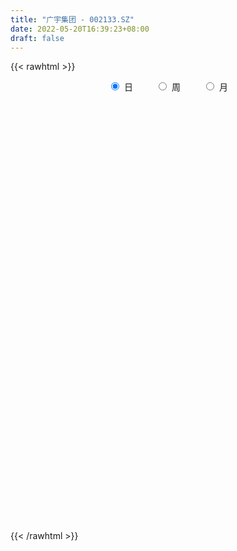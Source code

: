 ```yaml
---
title: "广宇集团 - 002133.SZ"
date: 2022-05-20T16:39:23+08:00
draft: false
---
```

{{< rawhtml >}}
    <div style="text-align: center">
        <label style="padding: 1rem;"><input style="margin-right: .5rem" type="radio" name="period" value="D" checked onclick="period_change(this)">日</label>
        <label style="padding: 1rem;"><input style="margin-right: .5rem" type="radio" name="period" value="W" onclick="period_change(this)">周</label>
        <label style="padding: 1rem;"><input style="margin-right: .5rem" type="radio" name="period" value="M" onclick="period_change(this)">月</label>
    </div>
    <div id="chart" style="height: 700px;"></div> 
    <script type="text/javascript">
        const D_v = [541833.78,839171.97,448982.53,312725.1,224908.92,134907.12,163498.4,105153.2,119889.94,89538.01,75265.02,95523.15,94012.0,91177.4,107679.0,98958.37,71485.57,83611.86,63004.0,44376.19,42772.0,45222.19,42087.05,61463.0,92229.0,35422.0,40238.04,42963.2,30796.0,38151.81,59362.2,29046.0,33625.0,28064.0,25852.0,30537.0,45665.0,31009.0,27273.0,42982.96,30033.0,26951.0,24291.36,34480.43,35827.37,121412.76,65295.99,44504.61,38654.0,29612.17,36773.0,46803.6,36948.01,48053.0,48678.1,52182.0,28930.0,27988.82,32105.6,34073.81,28770.4,49360.09,23888.0,47741.29,36643.29,56205.0,41008.0,37279.2,39654.0,50836.0,53491.1,32175.0,46028.1,38108.8,33343.1,54681.8,90472.62,138324.98,154538.8,124438.28,120362.05,93103.07,91456.8,98374.72,112611.0,116624.24,109348.72,102870.0,108709.94,115206.94,87001.57,95996.0,92459.54,80772.0,80724.7,78311.0,98388.8,80348.4,70304.24,60753.09,92076.8,54956.2,56383.01,55863.0,74061.95,81990.2,109723.2,59480.13,88074.5,59061.01,156291.0,131858.01,80898.0,72125.0,59669.0,103921.0,137254.62,122770.0,54971.51,53353.0,67475.2,35093.96,36848.52,65113.02,119851.17,54982.4,53899.0,36280.0,36854.81,31451.17,40567.01,36057.8,35942.0,36588.0,100287.0,61209.0,39639.0,40468.0,56859.0,55238.0,51601.6,64773.0,126815.25,83235.0,50715.24,59871.25,44320.0,60273.81,355019.97,193898.38,188791.81,272192.24,763148.25,816526.86,466229.32,342938.52,170303.83,114500.0,67024.49,103613.0,86066.01,149356.83,197729.2,250632.77,286532.33,158051.21,186920.8,143210.02,216643.11,169106.01,106388.63,121954.88,131162.6,123408.36,111122.21,186412.6,124993.22,113562.0,108631.22,117974.22,185837.85,160185.4,135263.2,106797.53,229317.21,142943.0,114628.0,317421.2,1706543.71,1715004.8799999999,1568608.0600000001,981591.21,1636916.96,1371829.8200000001,793064.5699999999,539692.79,464604.08,850347.63,590297.3,448570.52,808699.15,556816.1899999999,411378.36,324768.36,327027.09,198769.4,310252.98,319266.74,786581.23,1084880.73,773323.92,757179.6800000001,620885.63,457780.65,429483.62,612920.12,409559.74,806372.51,765707.89,900994.4,1160352.24,1029682.9399999999,972707.8199999999,555067.25,457179.21,379798.75,357244.67,494267.94,338510.43,358866.36,388953.38,296677.92,203962.58,291322.76,300942.33,319719.27,277470.01,317387.84,358315.31,660018.84,462257.67,452556.59,451736.01,300532.63,642419.55,662189.36,1113989.99,1183091.8200000001,687589.01,461879.01]
const D_histogram = [0.0,0.0024888889,-0.0016776955,-0.0066856383,-0.0162891486,-0.0214040234,-0.027734577,-0.0294670096,-0.028778482,-0.0252986009,-0.0233018341,-0.0198037118,-0.0186043481,-0.015758351,-0.0151078534,-0.0139632612,-0.0125371563,-0.0091236948,-0.0077178979,-0.0057694758,-0.0035699365,-0.0007011372,0.0012002893,0.0030120051,-0.0009247735,-0.0032847209,-0.0039061108,-0.002777298,-0.0018423991,0.0007832427,0.0030911211,0.004452772,0.0070032929,0.0082794526,0.0086774801,0.0097225311,0.0098581182,0.0087750634,0.0088220567,0.0107992162,0.0113690178,0.0097692517,0.0099663956,0.0112631395,0.0112855855,0.0156069858,0.0146707526,0.0149220141,0.0145940394,0.013248764,0.0132207193,0.0139896267,0.012633149,0.0087104832,0.0040033367,-0.0022342284,-0.0059080713,-0.0077689682,-0.0071019341,-0.0055073987,-0.0040407357,-0.002721896,-0.0015586411,0.0007260223,0.0029539656,0.0062991859,0.0063259149,0.0068095652,0.0081769075,0.0068169323,0.0082705189,0.007563482,0.0048838569,0.0042880741,0.004381685,0.0061688539,0.0095479424,0.0162786226,0.017700137,0.0201463453,0.0224224832,0.0244216001,0.0248102736,0.0260271596,0.0282782176,0.0329095484,0.0316950556,0.0280842934,0.028840458,0.0213793522,0.0174065125,0.0106832272,0.0057549954,0.0041116277,0.0033275726,-0.0032661311,-0.0157008195,-0.0170690056,-0.0216011225,-0.0220859257,-0.0148527856,-0.0127001583,-0.0125394428,-0.0142452407,-0.0125318081,-0.018309176,-0.0112062738,-0.0097787818,-0.011322894,-0.0152609747,-0.0198201483,-0.0283134971,-0.0381247666,-0.0468845129,-0.0499518887,-0.0498149263,-0.051392248,-0.0532060541,-0.0498463208,-0.0452209561,-0.041218073,-0.0338921828,-0.0267048143,-0.0167292933,-0.0048528396,0.0024981461,0.0098124947,0.0128690252,0.016896338,0.0161770768,0.0188653554,0.0190382554,0.0194966391,0.0194273157,0.0202629443,0.0183849077,0.013586192,0.0116446784,0.0134837706,0.0143744496,0.015229405,0.0153442638,0.0206978404,0.020072653,0.0201543524,0.0187143661,0.0157152726,0.0137748902,0.0221410591,0.0262673161,0.0306507881,0.0387248889,0.0620023943,0.0640914125,0.0539206636,0.033923295,0.0215013013,0.0106005217,0.0005623092,-0.0052194419,-0.0080183401,-0.004953586,-0.0002775072,0.0058021999,0.007962505,0.010725693,0.0117829296,0.0123268078,0.0144068465,0.0058206661,-0.0007177621,-0.0081810144,-0.0081559266,-0.0136308447,-0.0158532218,-0.0177988658,-0.0264484407,-0.0266608473,-0.0285330429,-0.0229860898,-0.0136655251,-0.00179901,0.0040253524,0.0083008198,0.0120006002,0.0100128376,0.0026270838,0.0184044017,0.0503835703,0.0671139741,0.0866584554,0.1207845657,0.1071027282,0.0747779138,0.0373975419,-0.0006390745,-0.0198608441,-0.0204933388,-0.0259871638,-0.0297135145,-0.0205818026,-0.031264291,-0.0416093286,-0.0511057188,-0.0530741299,-0.0603108218,-0.0773526932,-0.0752198834,-0.0482455861,-0.0140251447,0.0089352276,0.0242521975,0.0300911545,0.0257857452,0.0216707357,0.0242231551,0.0173638689,0.0234326298,0.0270220718,0.0377422444,0.0695145986,0.053307628,0.0320069556,-0.0003771571,-0.022693428,-0.0476886181,-0.0537986225,-0.0623069066,-0.0685394745,-0.0626519045,-0.0723078655,-0.0872061652,-0.0903706212,-0.1081448547,-0.1109236161,-0.1058195512,-0.1002682995,-0.0842884075,-0.0477395652,-0.0205272983,0.0032823177,0.0275326574,0.0341326462,0.0375422557,0.0540041329,0.0636209875,0.0925490902,0.0788850511,0.0665031746,0.0503170239]
const D_fast = [0.0,0.0031111111,-0.0014748971,-0.0081542495,-0.0218300469,-0.0322959275,-0.0455601255,-0.0546593104,-0.0611654034,-0.0640101725,-0.0678388642,-0.0692916698,-0.0727433931,-0.0738369838,-0.0769634496,-0.0793096727,-0.0810178569,-0.0798853191,-0.0804089967,-0.0799029435,-0.0785958883,-0.0759023733,-0.0737008744,-0.0711361574,-0.0753041294,-0.078485257,-0.0800831746,-0.0796486863,-0.0791743872,-0.0763529347,-0.0732722761,-0.0707974321,-0.066496088,-0.0631500652,-0.0605826676,-0.0571069839,-0.0545068672,-0.0533961562,-0.0511436486,-0.0464666852,-0.0430546291,-0.0422120823,-0.0395233395,-0.0354108107,-0.0325669683,-0.0243438215,-0.0216123666,-0.0176306015,-0.0143100665,-0.0123431508,-0.0090660157,-0.0047997017,-0.0029978921,-0.0047429371,-0.0084492495,-0.0152453717,-0.0203962324,-0.0241993714,-0.0253078207,-0.025090135,-0.024633656,-0.0239952903,-0.0232216957,-0.0207555267,-0.017789092,-0.0128690752,-0.0112608674,-0.0090748258,-0.0056632567,-0.0053189988,-0.0017977825,-0.0006139489,-0.0020726097,-0.0015963741,-0.0004073419,0.0029220405,0.0086881146,0.0194884505,0.0253349992,0.0328177937,0.0406995524,0.0488040694,0.0553953112,0.0631189872,0.0724395995,0.0852983175,0.0920075886,0.0954178997,0.1033841788,0.1012679111,0.1016466995,0.097594221,0.0941047381,0.0934892773,0.0935371153,0.0861268789,0.0697669856,0.0641315481,0.0541991505,0.0481928659,0.0517128096,0.0506903973,0.0477162521,0.0424491441,0.0410296247,0.0306749628,0.0349762965,0.033959093,0.0295842573,0.021830933,0.0123167223,-0.0032550008,-0.0225974619,-0.0430783364,-0.0586336844,-0.0709504535,-0.0853758373,-0.1004911569,-0.1095930038,-0.1162728781,-0.1225745132,-0.1237216688,-0.1232105038,-0.1174173062,-0.1067540624,-0.0987785401,-0.0890110679,-0.0827372811,-0.0744858837,-0.0711608757,-0.0637562583,-0.0588237945,-0.053491251,-0.0487037455,-0.0428023808,-0.0400841904,-0.0414863582,-0.0405167021,-0.0353066673,-0.0308223759,-0.0261600693,-0.0222091445,-0.0116811078,-0.007288132,-0.0021678445,0.0010707607,0.0020004854,0.0035038255,0.0174052592,0.0280983453,0.0401445142,0.0578998373,0.0966779413,0.1147898126,0.1180992296,0.1065826847,0.0995360164,0.0912853672,0.0813877319,0.0743011205,0.0694976372,0.0713239948,0.0759306968,0.0834609539,0.0876118852,0.0930564965,0.0970594655,0.1006850456,0.1063667959,0.099235782,0.0925179133,0.0830094074,0.0809955136,0.0721128843,0.0659272017,0.0595318413,0.0442701562,0.0373925378,0.0283870814,0.0281875121,0.0340916955,0.0455084581,0.0523391586,0.058689831,0.0653897614,0.0659052082,0.0591762254,0.0795546437,0.1241297048,0.1576386022,0.1988476973,0.2631699491,0.2762637936,0.2626334576,0.2346024713,0.1964060862,0.1722191055,0.1664632762,0.1544726602,0.1433179308,0.1473041921,0.128805631,0.1080582612,0.0857854414,0.0705484978,0.0482341004,0.0118540557,-0.0048181053,0.0100947954,0.0408089507,0.0660031299,0.0873831492,0.1007448948,0.1028859217,0.1041885961,0.1127968044,0.1102784854,0.1222054037,0.1325503637,0.1527060973,0.2018571013,0.1989770376,0.1856781042,0.1531997021,0.1252100743,0.0882927297,0.0687330696,0.0446480588,0.0212806223,0.0115052163,-0.0162277112,-0.0529275522,-0.0786846635,-0.1234951107,-0.154004776,-0.175355599,-0.1948714221,-0.199963632,-0.175349681,-0.1532692387,-0.1286390433,-0.0975055392,-0.0823723889,-0.0695772154,-0.039614305,-0.0140922035,0.0379731717,0.0440303953,0.0482743125,0.0446674178]
const D_slow = [0.0,0.0006222222,0.0002027984,-0.0014686112,-0.0055408983,-0.0108919042,-0.0178255484,-0.0251923008,-0.0323869213,-0.0387115716,-0.0445370301,-0.049487958,-0.0541390451,-0.0580786328,-0.0618555962,-0.0653464115,-0.0684807006,-0.0707616243,-0.0726910987,-0.0741334677,-0.0750259518,-0.0752012361,-0.0749011638,-0.0741481625,-0.0743793559,-0.0752005361,-0.0761770638,-0.0768713883,-0.0773319881,-0.0771361774,-0.0763633971,-0.0752502041,-0.0734993809,-0.0714295178,-0.0692601477,-0.066829515,-0.0643649854,-0.0621712196,-0.0599657054,-0.0572659013,-0.0544236469,-0.051981334,-0.0494897351,-0.0466739502,-0.0438525538,-0.0399508073,-0.0362831192,-0.0325526157,-0.0289041058,-0.0255919148,-0.022286735,-0.0187893283,-0.0156310411,-0.0134534203,-0.0124525861,-0.0130111432,-0.0144881611,-0.0164304031,-0.0182058866,-0.0195827363,-0.0205929202,-0.0212733943,-0.0216630545,-0.021481549,-0.0207430576,-0.0191682611,-0.0175867824,-0.015884391,-0.0138401642,-0.0121359311,-0.0100683014,-0.0081774309,-0.0069564667,-0.0058844481,-0.0047890269,-0.0032468134,-0.0008598278,0.0032098279,0.0076348621,0.0126714484,0.0182770692,0.0243824693,0.0305850377,0.0370918276,0.0441613819,0.0523887691,0.060312533,0.0673336063,0.0745437208,0.0798885589,0.084240187,0.0869109938,0.0883497427,0.0893776496,0.0902095427,0.08939301,0.0854678051,0.0812005537,0.0758002731,0.0702787916,0.0665655952,0.0633905556,0.0602556949,0.0566943848,0.0535614328,0.0489841388,0.0461825703,0.0437378748,0.0409071513,0.0370919077,0.0321368706,0.0250584963,0.0155273047,0.0038061765,-0.0086817957,-0.0211355273,-0.0339835893,-0.0472851028,-0.059746683,-0.071051922,-0.0813564402,-0.0898294859,-0.0965056895,-0.1006880129,-0.1019012228,-0.1012766862,-0.0988235626,-0.0956063063,-0.0913822218,-0.0873379526,-0.0826216137,-0.0778620499,-0.0729878901,-0.0681310612,-0.0630653251,-0.0584690982,-0.0550725502,-0.0521613806,-0.0487904379,-0.0451968255,-0.0413894743,-0.0375534083,-0.0323789482,-0.027360785,-0.0223221969,-0.0176436054,-0.0137147872,-0.0102710647,-0.0047357999,0.0018310291,0.0094937262,0.0191749484,0.034675547,0.0506984001,0.064178566,0.0726593897,0.0780347151,0.0806848455,0.0808254228,0.0795205623,0.0775159773,0.0762775808,0.076208204,0.077658754,0.0796493802,0.0823308035,0.0852765359,0.0883582378,0.0919599494,0.093415116,0.0932356754,0.0911904218,0.0891514402,0.085743729,0.0817804235,0.0773307071,0.0707185969,0.0640533851,0.0569201244,0.0511736019,0.0477572206,0.0473074681,0.0483138062,0.0503890112,0.0533891612,0.0558923706,0.0565491416,0.061150242,0.0737461345,0.0905246281,0.1121892419,0.1423853834,0.1691610654,0.1878555439,0.1972049293,0.1970451607,0.1920799497,0.186956615,0.180459824,0.1730314454,0.1678859947,0.160069922,0.1496675898,0.1368911601,0.1236226277,0.1085449222,0.0892067489,0.0704017781,0.0583403815,0.0548340954,0.0570679023,0.0631309516,0.0706537403,0.0771001766,0.0825178605,0.0885736493,0.0929146165,0.0987727739,0.1055282919,0.114963853,0.1323425026,0.1456694096,0.1536711485,0.1535768593,0.1479035023,0.1359813478,0.1225316921,0.1069549655,0.0898200968,0.0741571207,0.0560801544,0.034278613,0.0116859577,-0.0153502559,-0.04308116,-0.0695360478,-0.0946031226,-0.1156752245,-0.1276101158,-0.1327419404,-0.131921361,-0.1250381966,-0.1165050351,-0.1071194711,-0.0936184379,-0.077713191,-0.0545759185,-0.0348546557,-0.0182288621,-0.0056496061]
const D_data = [['2021-05-11', 2.9571, 3.2975, 2.9182, 3.2975],['2021-05-12', 3.2975, 3.3365, 3.1905, 3.4045],['2021-05-13', 3.2197, 3.2489, 3.1808, 3.3365],['2021-05-14', 3.2295, 3.21, 3.1808, 3.3073],['2021-05-17', 3.1711, 3.103, 3.0933, 3.1808],['2021-05-18', 3.0835, 3.103, 3.0641, 3.1225],['2021-05-19', 3.0933, 3.0349, 3.0155, 3.103],['2021-05-20', 3.0349, 3.0446, 3.0057, 3.0544],['2021-05-21', 3.0446, 3.0446, 3.0349, 3.0835],['2021-05-24', 3.0641, 3.0641, 3.0155, 3.0738],['2021-05-25', 3.0641, 3.0349, 3.0155, 3.0641],['2021-05-26', 3.0349, 3.0446, 3.0155, 3.0641],['2021-05-27', 3.0544, 3.0057, 3.0057, 3.0544],['2021-05-28', 3.0057, 3.0155, 2.996, 3.0252],['2021-05-31', 3.0057, 2.9765, 2.9474, 3.0057],['2021-06-01', 2.9863, 2.9668, 2.9474, 2.996],['2021-06-02', 2.9668, 2.9571, 2.9474, 2.9765],['2021-06-03', 2.9571, 2.9765, 2.9474, 2.996],['2021-06-04', 2.9668, 2.9474, 2.9474, 2.9863],['2021-06-07', 2.9376, 2.9474, 2.9376, 2.9571],['2021-06-08', 2.9474, 2.9474, 2.9376, 2.9571],['2021-06-09', 2.9376, 2.9571, 2.9376, 2.9668],['2021-06-10', 2.9571, 2.9474, 2.9376, 2.9668],['2021-06-11', 2.9765, 2.9474, 2.9474, 2.9863],['2021-06-15', 2.9474, 2.8598, 2.8598, 2.9474],['2021-06-16', 2.8501, 2.8501, 2.8404, 2.8793],['2021-06-17', 2.8501, 2.8501, 2.8404, 2.8695],['2021-06-18', 2.8501, 2.8598, 2.8209, 2.8695],['2021-06-21', 2.8598, 2.8501, 2.8306, 2.8598],['2021-06-22', 2.8501, 2.8695, 2.8404, 2.8793],['2021-06-23', 2.8598, 2.8695, 2.8404, 2.8793],['2021-06-24', 2.8598, 2.8598, 2.8501, 2.8695],['2021-06-25', 2.8598, 2.8793, 2.8501, 2.8793],['2021-06-28', 2.8793, 2.8695, 2.8598, 2.889],['2021-06-29', 2.8695, 2.8598, 2.8501, 2.8793],['2021-06-30', 2.8598, 2.8695, 2.8404, 2.8695],['2021-07-01', 2.8695, 2.8598, 2.8501, 2.889],['2021-07-02', 2.8501, 2.8404, 2.8209, 2.8598],['2021-07-05', 2.8209, 2.8501, 2.8209, 2.8501],['2021-07-06', 2.8598, 2.8793, 2.8501, 2.889],['2021-07-07', 2.8598, 2.8695, 2.8598, 2.8793],['2021-07-08', 2.8793, 2.8404, 2.8404, 2.8793],['2021-07-09', 2.8306, 2.8598, 2.8306, 2.8695],['2021-07-12', 2.8695, 2.8793, 2.8695, 2.889],['2021-07-13', 2.8793, 2.8695, 2.8501, 2.8793],['2021-07-14', 2.94, 2.94, 2.92, 2.98],['2021-07-15', 2.91, 2.89, 2.89, 2.93],['2021-07-16', 2.89, 2.91, 2.88, 2.92],['2021-07-19', 2.91, 2.91, 2.89, 2.92],['2021-07-20', 2.9, 2.9, 2.88, 2.91],['2021-07-21', 2.9, 2.92, 2.89, 2.92],['2021-07-22', 2.92, 2.94, 2.9, 2.95],['2021-07-23', 2.94, 2.92, 2.91, 2.94],['2021-07-26', 2.92, 2.88, 2.88, 2.93],['2021-07-27', 2.88, 2.85, 2.85, 2.9],['2021-07-28', 2.84, 2.8, 2.76, 2.85],['2021-07-29', 2.8, 2.8, 2.79, 2.82],['2021-07-30', 2.79, 2.8, 2.77, 2.82],['2021-08-02', 2.8, 2.82, 2.77, 2.83],['2021-08-03', 2.81, 2.83, 2.8, 2.84],['2021-08-04', 2.82, 2.83, 2.82, 2.84],['2021-08-05', 2.83, 2.83, 2.82, 2.88],['2021-08-06', 2.84, 2.83, 2.8, 2.84],['2021-08-09', 2.81, 2.85, 2.81, 2.88],['2021-08-10', 2.85, 2.86, 2.84, 2.87],['2021-08-11', 2.86, 2.89, 2.85, 2.91],['2021-08-12', 2.88, 2.86, 2.84, 2.89],['2021-08-13', 2.87, 2.87, 2.85, 2.89],['2021-08-16', 2.87, 2.89, 2.86, 2.9],['2021-08-17', 2.88, 2.86, 2.85, 2.91],['2021-08-18', 2.87, 2.9, 2.85, 2.9],['2021-08-19', 2.89, 2.88, 2.86, 2.9],['2021-08-20', 2.88, 2.85, 2.83, 2.88],['2021-08-23', 2.84, 2.87, 2.84, 2.88],['2021-08-24', 2.88, 2.88, 2.87, 2.9],['2021-08-25', 2.88, 2.91, 2.87, 2.92],['2021-08-26', 2.91, 2.95, 2.89, 2.96],['2021-08-27', 2.95, 3.03, 2.95, 3.06],['2021-08-30', 3.05, 3.0, 2.97, 3.07],['2021-08-31', 3.0, 3.04, 2.97, 3.07],['2021-09-01', 3.07, 3.07, 3.03, 3.1],['2021-09-02', 3.07, 3.1, 3.06, 3.11],['2021-09-03', 3.11, 3.11, 3.08, 3.13],['2021-09-06', 3.13, 3.15, 3.08, 3.16],['2021-09-07', 3.15, 3.2, 3.13, 3.21],['2021-09-08', 3.21, 3.28, 3.18, 3.28],['2021-09-09', 3.29, 3.25, 3.22, 3.3],['2021-09-10', 3.27, 3.24, 3.21, 3.28],['2021-09-13', 3.24, 3.32, 3.22, 3.33],['2021-09-14', 3.34, 3.23, 3.22, 3.36],['2021-09-15', 3.23, 3.27, 3.22, 3.31],['2021-09-16', 3.28, 3.23, 3.23, 3.32],['2021-09-17', 3.28, 3.24, 3.18, 3.28],['2021-09-22', 3.17, 3.28, 3.16, 3.29],['2021-09-23', 3.29, 3.3, 3.26, 3.37],['2021-09-24', 3.3, 3.22, 3.21, 3.32],['2021-09-27', 3.23, 3.1, 3.07, 3.25],['2021-09-28', 3.12, 3.2, 3.11, 3.22],['2021-09-29', 3.19, 3.14, 3.11, 3.22],['2021-09-30', 3.15, 3.17, 3.13, 3.2],['2021-10-08', 3.17, 3.28, 3.17, 3.33],['2021-10-11', 3.27, 3.24, 3.2, 3.29],['2021-10-12', 3.26, 3.22, 3.17, 3.26],['2021-10-13', 3.21, 3.19, 3.15, 3.25],['2021-10-14', 3.18, 3.23, 3.12, 3.26],['2021-10-15', 3.21, 3.12, 3.1, 3.24],['2021-10-18', 3.11, 3.28, 3.1, 3.28],['2021-10-19', 3.28, 3.23, 3.21, 3.28],['2021-10-20', 3.23, 3.19, 3.18, 3.31],['2021-10-21', 3.24, 3.14, 3.13, 3.24],['2021-10-22', 3.12, 3.1, 3.09, 3.28],['2021-10-25', 3.06, 3.0, 2.96, 3.09],['2021-10-26', 3.0, 2.91, 2.9, 3.01],['2021-10-27', 2.9, 2.84, 2.81, 2.91],['2021-10-28', 2.82, 2.84, 2.79, 2.85],['2021-10-29', 2.83, 2.83, 2.76, 2.84],['2021-11-01', 2.82, 2.76, 2.74, 2.82],['2021-11-02', 2.76, 2.7, 2.66, 2.78],['2021-11-03', 2.69, 2.72, 2.68, 2.73],['2021-11-04', 2.72, 2.71, 2.69, 2.73],['2021-11-05', 2.71, 2.68, 2.65, 2.71],['2021-11-08', 2.68, 2.71, 2.66, 2.71],['2021-11-09', 2.7, 2.71, 2.69, 2.72],['2021-11-10', 2.71, 2.76, 2.69, 2.77],['2021-11-11', 2.77, 2.82, 2.76, 2.84],['2021-11-12', 2.81, 2.8, 2.77, 2.82],['2021-11-15', 2.81, 2.83, 2.77, 2.83],['2021-11-16', 2.82, 2.8, 2.8, 2.84],['2021-11-17', 2.81, 2.83, 2.79, 2.83],['2021-11-18', 2.83, 2.78, 2.78, 2.83],['2021-11-19', 2.78, 2.83, 2.78, 2.84],['2021-11-22', 2.82, 2.81, 2.79, 2.83],['2021-11-23', 2.81, 2.82, 2.8, 2.83],['2021-11-24', 2.81, 2.82, 2.8, 2.83],['2021-11-25', 2.83, 2.84, 2.83, 2.87],['2021-11-26', 2.83, 2.81, 2.79, 2.85],['2021-11-29', 2.78, 2.76, 2.75, 2.79],['2021-11-30', 2.77, 2.78, 2.76, 2.81],['2021-12-01', 2.78, 2.83, 2.77, 2.83],['2021-12-02', 2.82, 2.83, 2.81, 2.84],['2021-12-03', 2.83, 2.84, 2.81, 2.85],['2021-12-06', 2.84, 2.84, 2.83, 2.87],['2021-12-07', 2.86, 2.93, 2.83, 2.93],['2021-12-08', 2.92, 2.88, 2.86, 2.92],['2021-12-09', 2.88, 2.9, 2.86, 2.91],['2021-12-10', 2.89, 2.89, 2.85, 2.91],['2021-12-13', 2.88, 2.87, 2.85, 2.89],['2021-12-14', 2.88, 2.88, 2.85, 2.89],['2021-12-15', 2.86, 3.04, 2.85, 3.17],['2021-12-16', 3.03, 3.04, 2.95, 3.07],['2021-12-17', 3.04, 3.09, 3.01, 3.15],['2021-12-20', 3.08, 3.2, 3.07, 3.26],['2021-12-21', 3.18, 3.52, 3.16, 3.52],['2021-12-22', 3.58, 3.38, 3.35, 3.64],['2021-12-23', 3.34, 3.26, 3.24, 3.46],['2021-12-24', 3.26, 3.1, 3.09, 3.28],['2021-12-27', 3.14, 3.14, 3.11, 3.17],['2021-12-28', 3.13, 3.12, 3.1, 3.19],['2021-12-29', 3.12, 3.09, 3.08, 3.12],['2021-12-30', 3.09, 3.11, 3.06, 3.11],['2021-12-31', 3.11, 3.13, 3.11, 3.15],['2022-01-04', 3.12, 3.21, 3.1, 3.22],['2022-01-05', 3.2, 3.26, 3.15, 3.27],['2022-01-06', 3.25, 3.32, 3.22, 3.39],['2022-01-07', 3.34, 3.31, 3.29, 3.43],['2022-01-10', 3.26, 3.35, 3.25, 3.38],['2022-01-11', 3.34, 3.36, 3.33, 3.47],['2022-01-12', 3.39, 3.38, 3.32, 3.42],['2022-01-13', 3.37, 3.43, 3.37, 3.52],['2022-01-14', 3.43, 3.3, 3.29, 3.48],['2022-01-17', 3.3, 3.3, 3.27, 3.36],['2022-01-18', 3.3, 3.26, 3.23, 3.36],['2022-01-19', 3.26, 3.34, 3.25, 3.37],['2022-01-20', 3.38, 3.26, 3.26, 3.39],['2022-01-21', 3.25, 3.28, 3.21, 3.3],['2022-01-24', 3.29, 3.27, 3.16, 3.32],['2022-01-25', 3.25, 3.15, 3.1, 3.28],['2022-01-26', 3.13, 3.22, 3.13, 3.29],['2022-01-27', 3.21, 3.18, 3.15, 3.26],['2022-01-28', 3.18, 3.27, 3.18, 3.3],['2022-02-07', 3.31, 3.35, 3.18, 3.36],['2022-02-08', 3.34, 3.44, 3.33, 3.44],['2022-02-09', 3.45, 3.42, 3.39, 3.48],['2022-02-10', 3.38, 3.44, 3.36, 3.45],['2022-02-11', 3.49, 3.47, 3.39, 3.58],['2022-02-14', 3.44, 3.42, 3.4, 3.5],['2022-02-15', 3.43, 3.34, 3.31, 3.45],['2022-02-16', 3.34, 3.67, 3.33, 3.67],['2022-02-17', 3.9, 4.04, 3.69, 4.04],['2022-02-18', 3.84, 4.04, 3.68, 4.42],['2022-02-21', 3.82, 4.25, 3.78, 4.43],['2022-02-22', 4.4, 4.68, 4.25, 4.68],['2022-02-23', 4.68, 4.25, 4.22, 4.68],['2022-02-24', 4.18, 3.99, 3.84, 4.55],['2022-02-25', 3.98, 3.81, 3.77, 4.03],['2022-02-28', 3.8, 3.64, 3.62, 3.82],['2022-03-01', 3.67, 3.74, 3.63, 3.78],['2022-03-02', 3.8, 3.93, 3.76, 4.1],['2022-03-03', 3.92, 3.86, 3.84, 3.97],['2022-03-04', 3.86, 3.86, 3.77, 3.96],['2022-03-07', 3.82, 4.04, 3.81, 4.16],['2022-03-08', 3.97, 3.79, 3.74, 3.98],['2022-03-09', 3.75, 3.73, 3.55, 3.87],['2022-03-10', 3.78, 3.67, 3.66, 3.81],['2022-03-11', 3.63, 3.71, 3.53, 3.73],['2022-03-14', 3.66, 3.59, 3.58, 3.74],['2022-03-15', 3.56, 3.36, 3.36, 3.61],['2022-03-16', 3.4, 3.51, 3.35, 3.53],['2022-03-17', 3.67, 3.86, 3.67, 3.86],['2022-03-18', 3.92, 4.1, 3.88, 4.15],['2022-03-21', 4.02, 4.12, 4.02, 4.29],['2022-03-22', 4.12, 4.15, 3.97, 4.27],['2022-03-23', 4.13, 4.12, 3.98, 4.2],['2022-03-24', 4.08, 4.03, 4.0, 4.24],['2022-03-25', 4.05, 4.04, 3.92, 4.14],['2022-03-28', 4.01, 4.15, 4.01, 4.25],['2022-03-29', 4.11, 4.05, 4.01, 4.15],['2022-03-30', 4.05, 4.24, 4.03, 4.39],['2022-03-31', 4.21, 4.27, 4.17, 4.4],['2022-04-01', 4.2, 4.44, 4.18, 4.62],['2022-04-06', 4.58, 4.88, 4.36, 4.88],['2022-04-07', 4.6, 4.39, 4.39, 4.69],['2022-04-08', 4.15, 4.28, 4.05, 4.39],['2022-04-11', 4.2, 4.03, 3.99, 4.21],['2022-04-12', 4.02, 4.02, 3.95, 4.15],['2022-04-13', 3.96, 3.85, 3.81, 4.0],['2022-04-14', 3.88, 3.98, 3.88, 4.03],['2022-04-15', 3.98, 3.88, 3.8, 4.1],['2022-04-18', 3.85, 3.83, 3.78, 4.0],['2022-04-19', 3.79, 3.94, 3.7, 3.95],['2022-04-20', 3.91, 3.69, 3.63, 3.94],['2022-04-21', 3.69, 3.5, 3.47, 3.69],['2022-04-22', 3.48, 3.53, 3.4, 3.57],['2022-04-25', 3.45, 3.21, 3.19, 3.52],['2022-04-26', 3.22, 3.25, 3.2, 3.39],['2022-04-27', 3.23, 3.26, 3.06, 3.26],['2022-04-28', 3.18, 3.2, 3.09, 3.28],['2022-04-29', 3.2, 3.3, 3.17, 3.32],['2022-05-05', 3.56, 3.63, 3.46, 3.63],['2022-05-06', 3.55, 3.64, 3.48, 3.73],['2022-05-09', 3.56, 3.71, 3.54, 3.76],['2022-05-10', 3.63, 3.84, 3.62, 3.87],['2022-05-11', 3.84, 3.71, 3.7, 3.93],['2022-05-12', 3.66, 3.71, 3.62, 3.75],['2022-05-13', 3.7, 3.95, 3.63, 4.06],['2022-05-16', 4.02, 3.97, 3.88, 4.09],['2022-05-17', 4.37, 4.37, 4.11, 4.37],['2022-05-18', 4.15, 3.94, 3.93, 4.21],['2022-05-19', 3.8, 3.94, 3.77, 3.99],['2022-05-20', 3.94, 3.86, 3.83, 3.98]]
const W_v = [265901.03,286909.37,337499.44,259921.53,237565.05,302417.28,373824.76,521524.87,445447.0,383572.43,438470.45,1692530.8400000001,598036.97,405241.87,310114.54,233758.62,235814.45,179987.61,217276.27,250434.33,153133.61,162457.36,103890.62,240414.95,142700.08,372041.21,855717.8700000001,724484.74,403247.74,338010.33,247096.26,69825.55,53356.26,172951.59,193355.52,221549.98,179510.17,193674.38,663971.03,278412.09,191697.6,217930.81,353041.18,544982.9399999999,260588.76,217661.86,322227.9,445882.02,339506.75,335762.48,239668.23,229400.89,230443.94,172980.76,311749.21,227518.82,308793.22,223226.86,149033.1,242124.42,444361.92,191185.7,320595.49,157983.5,202191.31,152765.56,391684.89,354995.49,390573.35,855500.26,583635.13,255464.81,221787.66,144986.42,132073.59,111491.99,73937.92,160300.58,188365.31,162353.69,174842.96,231100.36,322133.74,679099.24,849108.23,1385662.1099999999,1544508.8599999999,669590.41,581916.0700000001,548451.26,490426.29,404028.17,112039.05,251381.63,162213.25,176071.01,131974.28,103433.95,136355.96,141107.21,135957.0,203730.0,122157.6,103961.99,97199.53,103944.2,119847.65,85368.1,98292.03,229139.22,343830.22,140552.42,194797.17,173411.4,19444.0,116932.22,181229.58,232487.71,306566.71,154040.83,90438.02,101240.83,106466.91,128499.29,135795.34,230463.64,177436.01,148337.5,295617.64,199635.41,175715.95,322892.37,239547.34,246463.15,390076.0,1499058.8999999999,936223.8400000001,625829.65,488253.17,230756.56,237827.96,281089.2,265657.12,190818.48,142723.29,141098.81,138708.99,140692.49,219811.01,171089.58,197257.73,103035.97,527243.3100000001,710079.0000000001,575504.2699999999,528120.91,232231.66,344645.5,368612.4300000001,353363.22,315768.87,310212.75,793497.87,300764.91,224649.04,84095.95,34815.9,166714.0,114666.96,164050.24,181864.06,218410.91,311853.49,251875.1,388783.61,188480.12,193912.79,171258.94,135131.76,232131.27,173312.05,206317.9,154790.19,163622.23,71944.25,91900.11,309093.42,166499.89,181362.21,185669.83,146836.4,166993.03,146340.02,264545.64,185521.26,689980.9099999999,140039.33,2316277.3799999999,748357.5800000001,445515.58,424738.8,235920.43,210852.24,190981.01,161127.0,151531.32,301521.16,188790.78,205831.92,168197.9,218876.78,222184.2,354931.3,583899.0,539828.6800000001,499373.99,239807.7,309794.53,92076.8,323254.36,472629.84,448471.01,435824.33,311889.07,199051.99,270083.8,243805.6,385409.74,842303.97,2661035.1899999999,541507.33,884251.1300000001,873931.15,594036.6799999999,651573.26,817401.1899999999,3996540.79,6352010.6200000001,2893512.3199999998,2428689.1499999994,2699751.0800000001,3038653.5,3495554.6600000001,3162742.9999999995,2243557.8199999998,1586970.6699999999,1506842.2100000002,1018334.1499999999,2309502.4500000002,4108739.1899999995]
const W_histogram = [0.0,-0.0098853561,-0.0289167507,-0.0351693915,-0.0405670182,-0.0438918442,-0.0229559681,-0.0082169607,-0.0010260309,0.0033886328,0.0093148657,0.0263227242,0.0179200839,0.0137609841,-0.0038315698,-0.0143753251,-0.0303880232,-0.0355373121,-0.0533037896,-0.0692017636,-0.0683934274,-0.069221474,-0.0644730848,-0.0627259946,-0.0564141509,-0.0270856712,0.001817294,0.0074149554,0.016704196,-0.009442626,-0.0424445995,-0.0505833859,-0.0472487776,-0.0367899839,-0.0194266006,-0.0119712949,-0.0192392304,-0.0073839513,0.0164271034,0.0266690571,0.0266533771,0.0387577154,0.05249635,0.0681680822,0.0794222278,0.0789934016,0.0774788828,0.0686070753,0.066772966,0.0432882095,0.0185912211,-0.0109356802,-0.0200404086,-0.0246926089,-0.0138349779,-0.0257153229,-0.0245667907,-0.033584659,-0.0336451815,-0.0309663141,-0.0360980801,-0.0404517162,-0.0321781817,-0.0287630888,-0.0533380938,-0.068621962,-0.0570285343,-0.0444403805,-0.018181429,0.0200335223,0.0193591802,0.0203067072,0.0227747223,0.021866316,0.0158910406,0.0046493294,0.0042849747,0.0113347927,0.0173202616,0.0193242329,0.0163223299,0.0256766799,0.0392656573,0.060616482,0.069026959,0.1012435592,0.1092177855,0.0924597547,0.0922022465,0.0843489869,0.0766895608,0.0451404057,0.0179035348,-0.0093788686,-0.0322834879,-0.054131058,-0.0616285115,-0.0703322281,-0.0689646163,-0.0581740419,-0.0527976998,-0.0419079038,-0.0401311734,-0.0355994041,-0.0331284795,-0.0356345009,-0.0458911483,-0.0470447259,-0.0405125571,-0.0276007805,-0.0058606916,0.0112180289,0.0256603847,0.0267410658,0.0241730693,0.0290788152,0.0292706425,0.0288497968,0.025582557,0.0182191475,0.0044017041,-0.000040605,-0.0026112887,-0.0002369377,0.0039067841,0.0119519636,0.016549872,0.02294584,0.0270562542,0.0246132256,0.0132972161,-0.0072484201,-0.0155546245,-0.0120809063,-0.0171093781,0.0091352257,0.0154662905,0.0095550668,0.008964809,0.0032515352,0.005506636,0.0071817461,0.0071829946,0.0067185483,0.0102087405,0.0068901404,0.001287369,0.0030059178,0.0073656757,0.0107679235,0.0152369863,0.014508895,0.0248108206,0.0370835712,0.0318607551,0.0301556213,0.0288061003,0.0258274657,0.0287535031,0.0295711246,0.0270934963,0.0195170606,0.0140688732,0.0102017861,-0.0042883352,-0.0141119568,-0.0167430026,-0.0159278593,-0.0173051228,-0.019944904,-0.0163636768,-0.0133796625,-0.0053118562,-0.0000524941,0.0044154493,-0.0011743129,-0.0053184459,-0.0120540739,-0.0138239757,-0.0235316407,-0.0295854639,-0.0335833785,-0.0397271387,-0.0455651983,-0.0439732677,-0.0339806393,-0.0222769178,-0.0106825025,-0.0034606188,0.0025070452,0.0055065639,0.0077203609,0.0093080354,0.0159892525,0.0136764342,0.0169908721,0.0167914011,0.0379550561,0.0390274074,0.0360601006,0.0281452883,0.0218262171,0.0111984079,0.0052364409,-0.001227417,-0.0039436368,-0.0021939486,-0.000297307,-0.0067036016,-0.0083902587,-0.0063730214,-0.0059545362,0.0062170488,0.0187212582,0.0339266725,0.0416544347,0.0429189551,0.0380538018,0.0397258209,0.0280862506,0.0175838583,-0.0076497134,-0.0331181625,-0.0400924777,-0.0407616339,-0.0405417394,-0.0364928465,-0.0288967333,-0.0098369809,0.0033058791,0.0133199937,0.0303904054,0.0387940863,0.0405984971,0.0387176675,0.0479390609,0.0871389847,0.0918212073,0.0922826204,0.0771004604,0.0871948967,0.0836863632,0.1010010622,0.0944916012,0.0578592501,0.0073257937,-0.0416301362,-0.0505600004,-0.0357334773,-0.0322397634]
const W_fast = [0.0,-0.0123566952,-0.0386172775,-0.0536622661,-0.0692016474,-0.0834994344,-0.0683025504,-0.0556177831,-0.0486833611,-0.0434215391,-0.0351665899,-0.0115780503,-0.0155006696,-0.0162195233,-0.0347699697,-0.0489075562,-0.0725172602,-0.0865508771,-0.117643302,-0.1508417169,-0.1671317375,-0.1852651527,-0.1966350346,-0.2105694431,-0.2183611371,-0.1958040752,-0.1664467866,-0.1589953862,-0.1455300966,-0.1740375752,-0.2176506986,-0.2384353315,-0.2469129175,-0.2456516198,-0.2331448866,-0.2286824046,-0.2407601478,-0.2307508565,-0.2028330259,-0.185923808,-0.1792761437,-0.1574823766,-0.1306196544,-0.0979059017,-0.0667961992,-0.0474766749,-0.0296214731,-0.0213415118,-0.0064823796,-0.0191450836,-0.0391942668,-0.0714550882,-0.0855699187,-0.0963952712,-0.0889963847,-0.1073055605,-0.112298726,-0.129712759,-0.1381845768,-0.1432472879,-0.157403574,-0.1718701391,-0.1716411501,-0.1754168294,-0.2133263578,-0.2457657165,-0.2484294223,-0.2469513637,-0.2252377695,-0.1820144376,-0.1778489846,-0.1718247808,-0.1636630852,-0.1591049124,-0.1611074277,-0.1711868065,-0.1704799175,-0.1605964014,-0.1502808671,-0.1434458375,-0.1423671581,-0.1265936382,-0.1031882463,-0.0666833012,-0.0410160844,0.0165114055,0.0517900782,0.0581469861,0.0809400395,0.0941740267,0.1056869908,0.085422937,0.0626619498,0.0330348293,0.002059338,-0.0333209966,-0.0562255779,-0.0825123516,-0.0983858939,-0.1021388299,-0.1099619128,-0.1095490927,-0.1178051557,-0.1221732374,-0.1279844327,-0.1393990793,-0.1611285138,-0.1740432728,-0.1776392433,-0.1716276619,-0.1513527458,-0.1314695182,-0.1106120661,-0.1028461186,-0.0993708478,-0.0871953981,-0.0796859101,-0.0728943066,-0.0697659072,-0.0725745298,-0.0852915472,-0.0897440076,-0.0929675135,-0.0906523969,-0.0855319791,-0.0744988086,-0.0657634323,-0.0536310043,-0.0427565265,-0.0390462487,-0.0470379541,-0.0693956954,-0.0815905559,-0.0811370643,-0.0904428807,-0.0619144703,-0.051716833,-0.0552392899,-0.0535883455,-0.0584887355,-0.0548569757,-0.0513864291,-0.0495894319,-0.0483742411,-0.0423318639,-0.0439279288,-0.049208858,-0.0467388297,-0.0405376529,-0.0344434242,-0.0261651149,-0.0232659824,-0.0067613517,0.0147822918,0.0175246644,0.0233584359,0.02921044,0.0326886718,0.042803085,0.0510134876,0.0553092334,0.0526120629,0.0506810938,0.0493644531,0.033802248,0.0204506372,0.0136338409,0.0104670193,0.0047634751,-0.0028625321,-0.003372224,-0.0037331254,0.0030067168,0.0082529554,0.0138247611,0.0079414207,0.0024676762,-0.0072814703,-0.012507366,-0.0280979411,-0.0415481303,-0.0539418895,-0.0700174344,-0.0872467936,-0.09664818,-0.0951507114,-0.0890162194,-0.0800924297,-0.0737357006,-0.0671412753,-0.0627651156,-0.0586212285,-0.0547065451,-0.0440280148,-0.0429217246,-0.0353595687,-0.0313611893,-0.0007087703,0.0101204328,0.0161681512,0.015289661,0.014427144,0.0065989368,0.00194608,-0.0048246321,-0.0085267611,-0.0073255601,-0.0055032452,-0.0135854402,-0.017369662,-0.0169456801,-0.0180158289,-0.0042899817,0.0128945423,0.0365816247,0.0547229955,0.0667172548,0.0713655518,0.0829690262,0.0783510186,0.0722445908,0.0450985907,0.0113506011,-0.0056468336,-0.0165063982,-0.0264219386,-0.0314962573,-0.0311243275,-0.0145238203,-0.0005544904,0.0127896225,0.0374576356,0.055559838,0.0675138731,0.0753124604,0.096518619,0.157503289,0.1851408134,0.2086728816,0.2127658368,0.2446589972,0.2620720546,0.3046370191,0.3217504583,0.2995829197,0.2508809118,0.1915174479,0.1699475836,0.1758407374,0.1712745105]
const W_slow = [0.0,-0.002471339,-0.0097005267,-0.0184928746,-0.0286346292,-0.0396075902,-0.0453465822,-0.0474008224,-0.0476573302,-0.0468101719,-0.0444814555,-0.0379007745,-0.0334207535,-0.0299805075,-0.0309383999,-0.0345322312,-0.042129237,-0.051013565,-0.0643395124,-0.0816399533,-0.0987383101,-0.1160436786,-0.1321619498,-0.1478434485,-0.1619469862,-0.168718404,-0.1682640805,-0.1664103417,-0.1622342927,-0.1645949492,-0.175206099,-0.1878519455,-0.1996641399,-0.2088616359,-0.213718286,-0.2167111098,-0.2215209174,-0.2233669052,-0.2192601293,-0.2125928651,-0.2059295208,-0.1962400919,-0.1831160044,-0.1660739839,-0.146218427,-0.1264700766,-0.1071003559,-0.089948587,-0.0732553455,-0.0624332932,-0.0577854879,-0.0605194079,-0.0655295101,-0.0717026623,-0.0751614068,-0.0815902375,-0.0877319352,-0.0961281,-0.1045393953,-0.1122809739,-0.1213054939,-0.1314184229,-0.1394629684,-0.1466537406,-0.159988264,-0.1771437545,-0.1914008881,-0.2025109832,-0.2070563405,-0.2020479599,-0.1972081648,-0.192131488,-0.1864378075,-0.1809712285,-0.1769984683,-0.1758361359,-0.1747648923,-0.1719311941,-0.1676011287,-0.1627700705,-0.158689488,-0.152270318,-0.1424539037,-0.1272997832,-0.1100430434,-0.0847321536,-0.0574277073,-0.0343127686,-0.011262207,0.0098250398,0.02899743,0.0402825314,0.0447584151,0.0424136979,0.0343428259,0.0208100614,0.0054029336,-0.0121801235,-0.0294212775,-0.043964788,-0.057164213,-0.0676411889,-0.0776739823,-0.0865738333,-0.0948559532,-0.1037645784,-0.1152373655,-0.1269985469,-0.1371266862,-0.1440268814,-0.1454920542,-0.142687547,-0.1362724508,-0.1295871844,-0.1235439171,-0.1162742133,-0.1089565526,-0.1017441034,-0.0953484642,-0.0907936773,-0.0896932513,-0.0897034026,-0.0903562247,-0.0904154592,-0.0894387631,-0.0864507722,-0.0823133043,-0.0765768443,-0.0698127807,-0.0636594743,-0.0603351703,-0.0621472753,-0.0660359314,-0.069056158,-0.0733335025,-0.0710496961,-0.0671831235,-0.0647943568,-0.0625531545,-0.0617402707,-0.0603636117,-0.0585681752,-0.0567724265,-0.0550927895,-0.0525406043,-0.0508180692,-0.050496227,-0.0497447475,-0.0479033286,-0.0452113477,-0.0414021012,-0.0377748774,-0.0315721723,-0.0223012794,-0.0143360907,-0.0067971854,0.0004043397,0.0068612061,0.0140495819,0.0214423631,0.0282157371,0.0330950023,0.0366122206,0.0391626671,0.0380905833,0.0345625941,0.0303768434,0.0263948786,0.0220685979,0.0170823719,0.0129914527,0.0096465371,0.008318573,0.0083054495,0.0094093118,0.0091157336,0.0077861221,0.0047726036,0.0013166097,-0.0045663005,-0.0119626664,-0.0203585111,-0.0302902957,-0.0416815953,-0.0526749122,-0.0611700721,-0.0667393015,-0.0694099272,-0.0702750819,-0.0696483205,-0.0682716796,-0.0663415893,-0.0640145805,-0.0600172674,-0.0565981588,-0.0523504408,-0.0481525905,-0.0386638265,-0.0289069746,-0.0198919494,-0.0128556274,-0.0073990731,-0.0045994711,-0.0032903609,-0.0035972151,-0.0045831243,-0.0051316115,-0.0052059382,-0.0068818386,-0.0089794033,-0.0105726586,-0.0120612927,-0.0105070305,-0.0058267159,0.0026549522,0.0130685609,0.0237982996,0.0333117501,0.0432432053,0.050264768,0.0546607325,0.0527483042,0.0444687635,0.0344456441,0.0242552357,0.0141198008,0.0049965892,-0.0022275942,-0.0046868394,-0.0038603696,-0.0005303712,0.0070672302,0.0167657518,0.026915376,0.0365947929,0.0485795581,0.0703643043,0.0933196061,0.1163902612,0.1356653763,0.1574641005,0.1783856913,0.2036359569,0.2272588572,0.2417236697,0.2435551181,0.2331475841,0.220507584,0.2115742147,0.2035142738]
const W_data = [['2017-07-07', 5.049, 5.1583, 5.0398, 5.1765],['2017-07-14', 5.1492, 5.0034, 4.9669, 5.2221],['2017-07-21', 4.976, 4.7938, 4.5568, 5.0034],['2017-07-28', 4.7664, 4.8576, 4.73, 4.9031],['2017-08-04', 4.8393, 4.8029, 4.7847, 4.9031],['2017-08-11', 4.7847, 4.7664, 4.7391, 4.9852],['2017-08-18', 4.8029, 5.0854, 4.7755, 5.1583],['2017-08-25', 5.0945, 5.0854, 5.0034, 5.3315],['2017-09-01', 5.1219, 5.0398, 4.9943, 5.1219],['2017-09-08', 5.0307, 5.0307, 4.9305, 5.0854],['2017-09-15', 5.0398, 5.0763, 4.9396, 5.131],['2017-09-22', 5.0854, 5.2859, 5.0216, 5.532],['2017-09-29', 5.2039, 5.0034, 4.9487, 5.2221],['2017-10-13', 5.0854, 5.0307, 4.9852, 5.1036],['2017-10-20', 5.0307, 4.8029, 4.7209, 5.0398],['2017-10-27', 4.7847, 4.8029, 4.7391, 4.9031],['2017-11-03', 4.812, 4.6388, 4.6024, 4.8302],['2017-11-10', 4.6388, 4.6844, 4.575, 4.7118],['2017-11-17', 4.6844, 4.4201, 4.3837, 4.7026],['2017-11-24', 4.3837, 4.2925, 4.2287, 4.411],['2017-12-01', 4.2834, 4.3928, 4.2561, 4.4383],['2017-12-08', 4.3928, 4.3016, 4.2014, 4.4201],['2017-12-15', 4.3016, 4.3107, 4.2378, 4.329],['2017-12-22', 4.2925, 4.2196, 4.174, 4.4748],['2017-12-29', 4.2196, 4.2287, 4.1102, 4.2378],['2018-01-05', 4.2287, 4.5568, 4.2196, 4.6024],['2018-01-12', 4.5021, 4.6753, 4.411, 4.894],['2018-01-19', 4.6571, 4.4566, 4.4475, 4.6935],['2018-01-26', 4.4383, 4.5295, 4.411, 4.5933],['2018-02-02', 4.5204, 4.0191, 3.9189, 4.5568],['2018-02-09', 3.9827, 3.7275, 3.6728, 4.0556],['2018-02-14', 3.7457, 3.8642, 3.7366, 3.8824],['2018-02-23', 3.8824, 3.928, 3.8824, 3.9553],['2018-03-02', 3.928, 3.9918, 3.8915, 4.0282],['2018-03-09', 3.9827, 4.1011, 3.9644, 4.1194],['2018-03-16', 4.1102, 4.0009, 3.9371, 4.1558],['2018-03-23', 4.01, 3.773, 3.7275, 4.0829],['2018-03-30', 3.7457, 3.9827, 3.6728, 3.9918],['2018-04-04', 4.2652, 4.2014, 4.1467, 4.4566],['2018-04-13', 4.174, 4.1102, 4.0829, 4.247],['2018-04-20', 4.1102, 4.0009, 3.9644, 4.1376],['2018-04-27', 3.9918, 4.1832, 3.9644, 4.1832],['2018-05-04', 4.2196, 4.2834, 4.1558, 4.4201],['2018-05-11', 4.2925, 4.411, 4.2834, 4.5295],['2018-05-18', 4.411, 4.4657, 4.3107, 4.4748],['2018-05-25', 4.4839, 4.3928, 4.3107, 4.5113],['2018-06-01', 4.3928, 4.4201, 4.1558, 4.5204],['2018-06-08', 4.4383, 4.3443, 4.2888, 4.5933],['2018-06-15', 4.3999, 4.4462, 4.2888, 4.5389],['2018-06-22', 4.3721, 4.1406, 4.0109, 4.3721],['2018-06-29', 4.1869, 4.0109, 3.8905, 4.2054],['2018-07-06', 4.0109, 3.7978, 3.7052, 4.0387],['2018-07-13', 3.8071, 3.9275, 3.7608, 3.9831],['2018-07-20', 3.9275, 3.9182, 3.8256, 3.9553],['2018-07-27', 3.8905, 4.1035, 3.8905, 4.1313],['2018-08-03', 4.1035, 3.7886, 3.77, 4.1035],['2018-08-10', 3.7978, 3.8905, 3.77, 3.9646],['2018-08-17', 3.8349, 3.7052, 3.6867, 3.8627],['2018-08-24', 3.6959, 3.7515, 3.6681, 3.77],['2018-08-31', 3.7608, 3.7515, 3.7052, 3.8441],['2018-09-07', 3.7422, 3.6033, 3.5477, 3.7422],['2018-09-14', 3.6033, 3.5385, 3.5107, 3.6033],['2018-09-21', 3.5292, 3.6589, 3.4551, 3.7422],['2018-09-28', 3.6033, 3.5848, 3.5385, 3.6311],['2018-10-12', 3.5199, 3.1216, 2.9734, 3.5477],['2018-10-19', 3.1216, 3.0568, 2.9271, 3.1494],['2018-10-26', 3.0568, 3.3069, 3.0568, 3.4088],['2018-11-02', 3.2791, 3.3161, 3.1587, 3.3347],['2018-11-09', 3.3161, 3.5385, 3.3069, 3.594],['2018-11-16', 3.6404, 3.8349, 3.5199, 3.8905],['2018-11-23', 3.8627, 3.4366, 3.4088, 3.8627],['2018-11-30', 3.4366, 3.4458, 3.3625, 3.5663],['2018-12-07', 3.5014, 3.4644, 3.4551, 3.5663],['2018-12-14', 3.4273, 3.418, 3.3903, 3.5199],['2018-12-21', 3.3903, 3.3254, 3.2976, 3.418],['2018-12-28', 3.3347, 3.1957, 3.1679, 3.3439],['2019-01-04', 3.2235, 3.2791, 3.1494, 3.2884],['2019-01-11', 3.3161, 3.3717, 3.2884, 3.3995],['2019-01-18', 3.3903, 3.381, 3.3254, 3.418],['2019-01-25', 3.3903, 3.3439, 3.3347, 3.418],['2019-02-01', 3.3625, 3.2698, 3.1772, 3.3903],['2019-02-15', 3.2698, 3.4366, 3.2606, 3.4736],['2019-02-22', 3.4366, 3.557, 3.4366, 3.557],['2019-03-01', 3.557, 3.77, 3.557, 3.8256],['2019-03-08', 3.7886, 3.7237, 3.6959, 3.9831],['2019-03-15', 3.7052, 4.1869, 3.6867, 4.1869],['2019-03-22', 4.1869, 4.0665, 3.9368, 4.1869],['2019-03-29', 4.0201, 3.8071, 3.6681, 4.0665],['2019-04-04', 3.8164, 4.0387, 3.8164, 4.0757],['2019-04-12', 4.0387, 3.9923, 3.946, 4.0942],['2019-04-19', 4.0201, 4.0201, 3.8534, 4.0572],['2019-04-26', 4.0016, 3.6681, 3.6681, 4.0109],['2019-04-30', 3.6404, 3.594, 3.5385, 3.6681],['2019-05-10', 3.5199, 3.4551, 3.2606, 3.5199],['2019-05-17', 3.4366, 3.3625, 3.3254, 3.4736],['2019-05-24', 3.3625, 3.2235, 3.2143, 3.3625],['2019-05-31', 3.2328, 3.2791, 3.2143, 3.3161],['2019-06-06', 3.2698, 3.1665, 3.1124, 3.2884],['2019-06-14', 3.176, 3.2139, 3.157, 3.2992],['2019-06-21', 3.2139, 3.3087, 3.176, 3.3371],['2019-06-28', 3.3182, 3.2329, 3.2044, 3.3277],['2019-07-05', 3.2613, 3.2992, 3.2518, 3.3466],['2019-07-12', 3.2992, 3.176, 3.1475, 3.2992],['2019-07-19', 3.157, 3.1855, 3.1381, 3.2139],['2019-07-26', 3.1855, 3.1381, 3.0717, 3.1949],['2019-08-02', 3.1191, 3.0338, 3.0053, 3.1381],['2019-08-09', 3.0148, 2.8536, 2.8442, 3.0243],['2019-08-16', 2.8442, 2.8821, 2.7968, 2.901],['2019-08-23', 2.8916, 2.939, 2.8726, 2.9579],['2019-08-30', 2.901, 3.0243, 2.8726, 3.0812],['2019-09-06', 3.0243, 3.1949, 3.0243, 3.2708],['2019-09-12', 3.2329, 3.2234, 3.1855, 3.2329],['2019-09-20', 3.2234, 3.2708, 3.1475, 3.2803],['2019-09-27', 3.2613, 3.1475, 3.0812, 3.2992],['2019-09-30', 3.1475, 3.1001, 3.0906, 3.1665],['2019-10-11', 3.1001, 3.2044, 3.0812, 3.2329],['2019-10-18', 3.2044, 3.1665, 3.1475, 3.3087],['2019-10-25', 3.1665, 3.1665, 3.1096, 3.2423],['2019-11-01', 3.1475, 3.1286, 3.0527, 3.413],['2019-11-08', 3.1286, 3.0527, 3.0527, 3.1381],['2019-11-15', 3.0527, 2.9105, 2.8916, 3.0527],['2019-11-22', 2.92, 2.9674, 2.8916, 2.9864],['2019-11-29', 2.9579, 2.9579, 2.939, 3.0338],['2019-12-06', 2.9674, 3.0053, 2.9579, 3.0243],['2019-12-13', 3.0148, 3.0338, 2.9864, 3.0338],['2019-12-20', 3.0432, 3.1096, 3.0243, 3.157],['2019-12-27', 3.1096, 3.1001, 3.0432, 3.1381],['2020-01-03', 3.0812, 3.157, 3.0717, 3.1855],['2020-01-10', 3.1475, 3.1665, 3.1191, 3.2139],['2020-01-17', 3.1665, 3.1001, 3.0906, 3.1949],['2020-01-23', 3.1001, 2.9579, 2.9295, 3.1096],['2020-02-07', 2.6735, 2.7494, 2.5692, 2.7778],['2020-02-14', 2.7114, 2.8062, 2.7114, 2.8347],['2020-02-21', 2.7968, 2.92, 2.7968, 2.9484],['2020-02-28', 2.901, 2.7873, 2.7778, 2.9484],['2020-03-06', 2.7873, 3.2234, 2.7873, 3.5078],['2020-03-13', 3.1475, 3.0622, 2.9105, 3.157],['2020-03-20', 3.0717, 2.9105, 2.8252, 3.2044],['2020-03-27', 2.8536, 2.9579, 2.8062, 3.1286],['2020-04-03', 2.92, 2.8726, 2.8347, 2.92],['2020-04-10', 2.9105, 2.9579, 2.901, 2.9958],['2020-04-17', 2.9579, 2.9579, 2.8821, 2.9864],['2020-04-24', 2.9674, 2.939, 2.8916, 3.0148],['2020-04-30', 2.939, 2.9295, 2.7968, 2.9579],['2020-05-08', 2.901, 2.9864, 2.901, 2.9958],['2020-05-15', 2.9958, 2.901, 2.8916, 2.9958],['2020-05-22', 2.9105, 2.8442, 2.8442, 2.92],['2020-05-29', 2.8252, 2.92, 2.8252, 2.9295],['2020-06-05', 2.92, 2.9668, 2.901, 2.9864],['2020-06-12', 2.9863, 2.9765, 2.9182, 3.0057],['2020-06-19', 2.9571, 3.0155, 2.9571, 3.0349],['2020-06-24', 3.0155, 2.9668, 2.9668, 3.0155],['2020-07-03', 2.9571, 3.1419, 2.9279, 3.21],['2020-07-10', 3.1614, 3.2489, 3.1419, 3.3948],['2020-07-17', 3.2392, 3.0738, 3.0446, 3.3559],['2020-07-24', 3.0835, 3.1225, 3.0835, 3.3462],['2020-07-31', 3.1322, 3.1419, 3.0641, 3.1614],['2020-08-07', 3.1419, 3.1322, 3.1127, 3.2197],['2020-08-14', 3.1419, 3.2295, 3.0933, 3.2295],['2020-08-21', 3.2197, 3.2392, 3.2003, 3.2781],['2020-08-28', 3.2489, 3.2197, 3.1127, 3.2586],['2020-09-04', 3.2197, 3.1516, 3.1127, 3.2684],['2020-09-11', 3.1614, 3.1614, 3.1419, 3.4045],['2020-09-18', 3.1711, 3.1711, 3.103, 3.1905],['2020-09-25', 3.1516, 2.996, 2.9863, 3.1711],['2020-09-30', 3.0057, 2.9863, 2.9668, 3.0349],['2020-10-09', 3.0155, 3.0349, 3.0057, 3.0544],['2020-10-16', 3.0446, 3.0641, 3.0155, 3.0835],['2020-10-23', 3.0641, 3.0252, 3.0155, 3.0835],['2020-10-30', 3.0349, 2.9863, 2.9765, 3.0641],['2020-11-06', 2.9765, 3.0544, 2.9668, 3.103],['2020-11-13', 3.0641, 3.0544, 3.0155, 3.1225],['2020-11-20', 3.0544, 3.1419, 3.0446, 3.1808],['2020-11-27', 3.1419, 3.1419, 3.0835, 3.1711],['2020-12-04', 3.1516, 3.1614, 3.103, 3.2003],['2020-12-11', 3.1711, 3.0349, 2.996, 3.1711],['2020-12-18', 3.0349, 3.0252, 2.9474, 3.0641],['2020-12-25', 3.0155, 2.9571, 2.9182, 3.0544],['2020-12-31', 2.9376, 2.9863, 2.9279, 2.996],['2021-01-08', 2.996, 2.8404, 2.7723, 2.996],['2021-01-15', 2.8404, 2.8209, 2.7042, 2.8501],['2021-01-22', 2.8306, 2.7917, 2.7723, 2.9182],['2021-01-29', 2.7917, 2.7042, 2.6847, 2.7917],['2021-02-05', 2.7139, 2.6361, 2.5972, 2.7139],['2021-02-10', 2.6361, 2.675, 2.6264, 2.6847],['2021-02-19', 2.675, 2.7723, 2.675, 2.782],['2021-02-26', 2.782, 2.8209, 2.7625, 2.9279],['2021-03-05', 2.8209, 2.8598, 2.8015, 2.8695],['2021-03-12', 2.8501, 2.8404, 2.7625, 2.889],['2021-03-19', 2.8501, 2.8501, 2.8306, 2.8987],['2021-03-26', 2.8598, 2.8306, 2.8015, 2.889],['2021-04-02', 2.8404, 2.8306, 2.7723, 2.8404],['2021-04-09', 2.8306, 2.8306, 2.8015, 2.8598],['2021-04-16', 2.8404, 2.9182, 2.8306, 2.9376],['2021-04-23', 2.9085, 2.8209, 2.8112, 2.9376],['2021-04-30', 2.8501, 2.8987, 2.8209, 3.0835],['2021-05-07', 2.889, 2.8695, 2.8209, 2.9279],['2021-05-14', 2.8598, 3.21, 2.8501, 3.4045],['2021-05-21', 3.1711, 3.0446, 3.0057, 3.1808],['2021-05-28', 3.0641, 3.0155, 2.996, 3.0738],['2021-06-04', 3.0057, 2.9474, 2.9474, 3.0057],['2021-06-11', 2.9376, 2.9474, 2.9376, 2.9863],['2021-06-18', 2.9474, 2.8598, 2.8209, 2.9474],['2021-06-25', 2.8598, 2.8793, 2.8306, 2.8793],['2021-07-02', 2.8793, 2.8404, 2.8209, 2.889],['2021-07-09', 2.8209, 2.8598, 2.8209, 2.889],['2021-07-16', 2.8695, 2.91, 2.8501, 2.98],['2021-07-23', 2.91, 2.92, 2.88, 2.95],['2021-07-30', 2.92, 2.8, 2.76, 2.93],['2021-08-06', 2.8, 2.83, 2.77, 2.88],['2021-08-13', 2.81, 2.87, 2.81, 2.91],['2021-08-20', 2.87, 2.85, 2.83, 2.91],['2021-08-27', 2.84, 3.03, 2.84, 3.06],['2021-09-03', 3.05, 3.11, 2.97, 3.13],['2021-09-10', 3.13, 3.24, 3.08, 3.3],['2021-09-17', 3.24, 3.24, 3.18, 3.36],['2021-09-24', 3.17, 3.22, 3.16, 3.37],['2021-09-30', 3.23, 3.17, 3.07, 3.25],['2021-10-08', 3.17, 3.28, 3.17, 3.33],['2021-10-15', 3.27, 3.12, 3.1, 3.29],['2021-10-22', 3.11, 3.1, 3.09, 3.31],['2021-10-29', 3.06, 2.83, 2.76, 3.09],['2021-11-05', 2.82, 2.68, 2.65, 2.82],['2021-11-12', 2.68, 2.8, 2.66, 2.84],['2021-11-19', 2.81, 2.83, 2.77, 2.84],['2021-11-26', 2.82, 2.81, 2.79, 2.87],['2021-12-03', 2.78, 2.84, 2.75, 2.85],['2021-12-10', 2.84, 2.89, 2.83, 2.93],['2021-12-17', 2.88, 3.09, 2.85, 3.17],['2021-12-24', 3.08, 3.1, 3.07, 3.64],['2021-12-31', 3.14, 3.13, 3.06, 3.19],['2022-01-07', 3.12, 3.31, 3.1, 3.43],['2022-01-14', 3.26, 3.3, 3.25, 3.52],['2022-01-21', 3.3, 3.28, 3.21, 3.39],['2022-01-28', 3.29, 3.27, 3.1, 3.32],['2022-02-11', 3.31, 3.47, 3.18, 3.58],['2022-02-18', 3.44, 4.04, 3.31, 4.42],['2022-02-25', 3.82, 3.81, 3.77, 4.68],['2022-03-04', 3.8, 3.86, 3.62, 4.1],['2022-03-11', 3.82, 3.71, 3.53, 4.16],['2022-03-18', 3.66, 4.1, 3.35, 4.15],['2022-03-25', 4.02, 4.04, 3.92, 4.29],['2022-04-01', 4.01, 4.44, 4.01, 4.62],['2022-04-08', 4.58, 4.28, 4.05, 4.88],['2022-04-15', 4.2, 3.88, 3.8, 4.21],['2022-04-22', 3.85, 3.53, 3.4, 4.0],['2022-04-29', 3.45, 3.3, 3.06, 3.52],['2022-05-06', 3.56, 3.64, 3.46, 3.73],['2022-05-13', 3.56, 3.95, 3.54, 4.06],['2022-05-20', 4.02, 3.86, 3.77, 4.37]]
const M_v = [343776.02,896142.3899999999,631096.26,557024.51,762516.1599999999,310814.9500000001,166355.58,444719.37,324834.57,378918.08,399558.26,273628.01,417208.91,646262.6799999999,852961.72,1480600.0499999998,505491.08,755445.4299999999,1508400.54,2660393.3399999999,3326195.2399999998,1227971.02,3530303.04,4391163.6400000006,3832900.77,2081965.1100000001,3007536.6399999997,2982550.73,2506885.3400000003,1406317.22,1451343.8699999999,2335353.1899999999,2058298.1899999999,1661647.7999999998,728430.53,1878384.78,2029615.78,1168639.9200000002,776681.0,1152499.05,1461380.7499999998,1079494.7900000003,1463838.8500000001,2598475.5199999996,1714284.0400000003,696597.42,720424.9700000001,1483810.52,1132385.55,661097.5499999999,538178.02,719019.5599999999,568216.6799999999,249546.93,1561568.0000000002,1424276.1699999999,562373.6,331618.1699999999,1930056.6499999999,2414151.5900000003,2613036.6500000004,2184585.6599999997,1360257.1000000001,1346154.2899999998,994139.6399999998,1106080.8699999999,1455692.1399999999,1948701.0399999998,2499677.2399999998,2546365.77,1336146.8500000001,1389160.7699999996,857467.7399999999,1992311.6599999999,917449.8500000001,1313775.9499999997,1393607.9999999998,1580692.48,878203.8900000001,896273.2799999999,588133.65,441571.06,697395.03,1170337.8100000001,1050865.3800000004,437614.21,632422.4500000001,2260741.3600000008,2372034.2599999998,2924759.0500000003,1523466.1299999997,2028374.9400000006,2795976.0700000003,1925853.5600000001,1038467.5300000001,5633394.9200000009,5622345.0599999987,5316604.4200000009,6995304.2499999991,5843879.6699999999,8897357.0700000003,5740387.5199999996,4819915.8099999996,7133182.5300000003,9092331.4900000002,4601312.5699999994,3268914.3900000001,8818446.4099999983,4752535.169999999,2735432.2100000004,3183949.3499999996,4602254.1900000004,8232314.8399999999,4066722.8899999997,6528749.6500000004,6307016.2299999995,3144599.1799999997,2665978.1299999999,1993855.8,2445218.4499999997,1701723.4199999997,1148474.6699999999,1213888.1000000001,1211584.7,1751896.2999999998,3180140.02,1049384.48,903851.6899999999,681988.14,2542373.7599999998,627308.14,855139.7000000001,1352011.53,1556277.0699999998,1503045.05,1027447.7899999998,1067823.4299999999,1114126.6100000001,950145.17,2236665.6300000004,610339.6599999999,727907.8899999999,1172837.95,4540257.5700000003,2136860.8400000003,721640.1699999999,516854.1200000001,587093.12,576547.2,872035.21,798133.4600000001,491269.35,737007.9,754492.88,1198978.8600000001,3662061.3599999999,1093453.5199999998,563223.5800000001,755502.0,2508871.4399999999,1479300.6199999999,1616309.9199999999,480247.1,1061028.52,980542.2600000001,766551.41,636560.01,780247.9699999997,1353501.22,3757868.8700000001,1039266.48,924349.1799999999,1243167.26,1893726.8200000001,1336432.01,1296956.1900000004,4593954.8299999991,3003792.2200000007,11705645.3900000006,13115473.5200000014,9401108.0999999996,7436575.7899999991]
const M_histogram = [0.0,0.0607097436,0.0287255741,0.1041439898,0.1434401111,0.1394822567,0.1058079467,0.1362591657,0.1830301187,0.2207981425,0.3196376917,0.2564955251,0.0671995178,-0.1347526661,-0.3593728743,-0.4620176274,-0.5684985123,-0.6281886905,-0.6615337812,-0.6139412766,-0.5468808463,-0.4543923351,-0.3317566358,-0.1829109938,-0.0233449064,0.1073278418,0.2884455601,0.4309130532,0.4001719371,0.3843197239,0.4243223928,0.435738643,0.3903891324,0.3075651269,0.2336753686,0.2021603272,0.122497896,-0.0189983679,-0.1288276042,-0.1296732902,-0.134679887,-0.1468623673,-0.1270227587,-0.1229817002,-0.1296295622,-0.1303417496,-0.109870501,-0.0773721829,-0.0735540815,-0.0907568845,-0.0921063026,-0.0994864357,-0.1095925338,-0.1267732931,-0.0914348526,-0.0814670543,-0.0829069346,-0.079381544,-0.0270799778,0.0127169554,0.0934938988,0.1327249486,0.1218523864,0.0902448343,0.043875816,0.0211220874,0.0137721613,0.0019698632,0.0447696865,0.0637409462,0.0719914427,0.047756098,0.0369891306,0.0555018325,0.0318169618,0.0254061712,0.0294815664,0.024532427,0.0130391298,0.0116866037,0.0030646384,-0.005839618,-0.0166296694,-0.0088592485,-0.0074116322,-0.010592289,-0.0075421257,0.0177012315,0.0599584462,0.1261758577,0.1606327628,0.1836296546,0.1659745537,0.1546702101,0.1453528475,0.2407779722,0.3706095428,0.6528911122,0.6518978838,0.4798267682,0.3062290198,0.0846064172,-0.0028553227,0.0074194903,0.1123619088,-0.0478162336,-0.187348087,-0.1624101736,-0.1553384163,-0.1821176103,-0.1896662005,-0.1792407739,-0.1347642692,-0.0755516934,-0.0169142014,0.0566687125,0.0330138264,-0.0079970629,-0.0273346836,-0.0681327058,-0.1435917495,-0.227985793,-0.2652561354,-0.2884667815,-0.2783036881,-0.2622458235,-0.2572749629,-0.2653283322,-0.2630703795,-0.2404857007,-0.2348845256,-0.2164122531,-0.1781394068,-0.136037907,-0.1160570154,-0.092733607,-0.0872420223,-0.0859195908,-0.0959544549,-0.0822156438,-0.0807079809,-0.0690267204,-0.0189087714,0.0213819075,0.0367979044,0.0292342923,0.024745179,0.0168354197,0.010795544,0.015894448,0.0222277568,0.0210897666,0.0352490452,0.0351738771,0.0267132552,0.0297103684,0.0378517167,0.0444668244,0.0526510934,0.0706957159,0.084502561,0.0798418305,0.0760808646,0.0828376345,0.0757836557,0.0521974877,0.0448172053,0.0398126445,0.0426718232,0.0495936695,0.0467925243,0.0403305497,0.0515724311,0.0661839415,0.0519963618,0.0388904192,0.0525878872,0.068845602,0.1003769233,0.1561923345,0.1218383507,0.1301321609]
const M_fast = [0.0,0.0758871795,0.0510844035,0.1525388166,0.2276949657,0.2586076756,0.2513853522,0.3159013626,0.4084298453,0.5013974047,0.6801463768,0.6811280915,0.5086319637,0.2729916133,-0.0414718135,-0.2596209734,-0.5082264865,-0.7249638373,-0.9236923733,-1.0295851878,-1.0992449691,-1.1203545417,-1.0806580013,-0.9775401077,-0.8238102469,-0.6663055383,-0.41307643,-0.1628806736,-0.0935788055,-0.0133510876,0.1327321795,0.2530830904,0.3053308629,0.2993981392,0.283927223,0.3029522634,0.2539143062,0.1076684503,-0.034367687,-0.0676316956,-0.1063082642,-0.1552063363,-0.1671224174,-0.1938267839,-0.2328820365,-0.2661796613,-0.2731760379,-0.2600207655,-0.2745911845,-0.3144832086,-0.3388592023,-0.3711109444,-0.408615176,-0.4574892586,-0.4450095312,-0.4554084965,-0.4775751104,-0.4938951058,-0.4483635341,-0.4053873621,-0.301236944,-0.2288246569,-0.2092341226,-0.218280466,-0.2536805304,-0.2711537372,-0.275060623,-0.2863704552,-0.2323782103,-0.197471714,-0.1712233569,-0.1835196771,-0.1850393618,-0.1526512018,-0.168381832,-0.1684410798,-0.156995293,-0.1558113256,-0.1640448404,-0.1624757155,-0.1703315213,-0.1806956822,-0.195643151,-0.1900875421,-0.1904928339,-0.1963215629,-0.1951569311,-0.165488266,-0.1082414398,-0.0104800639,0.064135032,0.1330393374,0.1568778749,0.1842410838,0.2112619331,0.3668815508,0.5893655072,1.0348698546,1.1968510972,1.1447366736,1.0476961802,0.8472251818,0.7590496113,0.7711792969,0.9042121925,0.7320799917,0.5457111166,0.5300464865,0.4982836398,0.4259750432,0.3710099029,0.336625136,0.3474105735,0.3877352259,0.4421441676,0.5298942595,0.5144928301,0.471482675,0.4453113834,0.3874801848,0.2761232037,0.134732712,0.0311483357,-0.0641790057,-0.1235918344,-0.1730954257,-0.2324433057,-0.3068287582,-0.3703384003,-0.4078751466,-0.460995103,-0.4966258938,-0.5028878992,-0.4947958761,-0.5038292383,-0.5036892316,-0.5200081525,-0.5401656188,-0.5741890966,-0.5810041964,-0.5996735288,-0.6052489484,-0.5598581923,-0.5142220364,-0.4896065635,-0.4898616025,-0.488164421,-0.4918653253,-0.495206315,-0.4861337991,-0.474243551,-0.4701090997,-0.4471375597,-0.4384192585,-0.4402015666,-0.4297768613,-0.4121725839,-0.3944407701,-0.3730937277,-0.3373751762,-0.3024426909,-0.2871429637,-0.2718837135,-0.244417535,-0.2325255999,-0.243062396,-0.239238377,-0.2342897767,-0.2207626422,-0.2014423785,-0.1925453927,-0.1889247298,-0.1647897406,-0.1336322449,-0.1348207341,-0.1382040719,-0.1113596321,-0.0778905168,-0.0212649647,0.0735985301,0.069704134,0.1105309845]
const M_slow = [0.0,0.0151774359,0.0223588294,0.0483948269,0.0842548546,0.1191254188,0.1455774055,0.1796421969,0.2253997266,0.2805992622,0.3605086851,0.4246325664,0.4414324459,0.4077442793,0.3179010608,0.2023966539,0.0602720258,-0.0967751468,-0.2621585921,-0.4156439112,-0.5523641228,-0.6659622066,-0.7489013655,-0.794629114,-0.8004653406,-0.7736333801,-0.7015219901,-0.5937937268,-0.4937507425,-0.3976708116,-0.2915902134,-0.1826555526,-0.0850582695,-0.0081669878,0.0502518544,0.1007919362,0.1314164102,0.1266668182,0.0944599172,0.0620415946,0.0283716228,-0.008343969,-0.0400996587,-0.0708450837,-0.1032524743,-0.1358379117,-0.1633055369,-0.1826485826,-0.201037103,-0.2237263241,-0.2467528998,-0.2716245087,-0.2990226422,-0.3307159654,-0.3535746786,-0.3739414422,-0.3946681758,-0.4145135618,-0.4212835563,-0.4181043174,-0.3947308427,-0.3615496056,-0.331086509,-0.3085253004,-0.2975563464,-0.2922758245,-0.2888327842,-0.2883403184,-0.2771478968,-0.2612126602,-0.2432147996,-0.2312757751,-0.2220284924,-0.2081530343,-0.2001987938,-0.193847251,-0.1864768594,-0.1803437527,-0.1770839702,-0.1741623193,-0.1733961597,-0.1748560642,-0.1790134815,-0.1812282937,-0.1830812017,-0.185729274,-0.1876148054,-0.1831894975,-0.168199886,-0.1366559216,-0.0964977309,-0.0505903172,-0.0090966788,0.0295708737,0.0659090856,0.1261035787,0.2187559644,0.3819787424,0.5449532134,0.6649099054,0.7414671604,0.7626187647,0.761904934,0.7637598066,0.7918502838,0.7798962254,0.7330592036,0.6924566602,0.6536220561,0.6080926535,0.5606761034,0.5158659099,0.4821748426,0.4632869193,0.4590583689,0.4732255471,0.4814790037,0.4794797379,0.472646067,0.4556128906,0.4197149532,0.362718505,0.2964044711,0.2242877757,0.1547118537,0.0891503978,0.0248316571,-0.0415004259,-0.1072680208,-0.167389446,-0.2261105774,-0.2802136406,-0.3247484924,-0.3587579691,-0.3877722229,-0.4109556247,-0.4327661302,-0.454246028,-0.4782346417,-0.4987885526,-0.5189655479,-0.536222228,-0.5409494208,-0.5356039439,-0.5264044679,-0.5190958948,-0.5129096,-0.5087007451,-0.5060018591,-0.5020282471,-0.4964713079,-0.4911988662,-0.4823866049,-0.4735931357,-0.4669148218,-0.4594872297,-0.4500243006,-0.4389075945,-0.4257448211,-0.4080708921,-0.3869452519,-0.3669847943,-0.3479645781,-0.3272551695,-0.3083092556,-0.2952598836,-0.2840555823,-0.2741024212,-0.2634344654,-0.251036048,-0.239337917,-0.2292552795,-0.2163621717,-0.1998161864,-0.1868170959,-0.1770944911,-0.1639475193,-0.1467361188,-0.121641888,-0.0825938044,-0.0521342167,-0.0196011765]
const M_data = [['2007-04-30', 6.6916, 5.8701, 5.7955, 6.974],['2007-05-31', 5.974, 6.8214, 5.7175, 7.1558],['2007-06-29', 6.3312, 5.776, 5.526, 7.1494],['2007-07-31', 5.8506, 7.2987, 5.4578, 7.4481],['2007-08-31', 7.3571, 7.2662, 6.6721, 8.0747],['2007-09-28', 7.3994, 6.9481, 6.2662, 7.5877],['2007-10-31', 7.1429, 6.5909, 5.7825, 7.1429],['2007-11-30', 6.6071, 7.5065, 6.3019, 8.8799],['2007-12-28', 7.3084, 8.0779, 6.9318, 8.3799],['2008-01-31', 8.1494, 8.3929, 7.8506, 9.5649],['2008-02-29', 8.3929, 9.7922, 7.7922, 10.6461],['2008-03-31', 9.789, 8.1461, 7.2403, 10.3506],['2008-04-30', 8.1039, 6.0714, 4.7727, 8.237],['2008-05-30', 6.1623, 4.8843, 4.8121, 6.75],['2008-06-30', 4.8974, 3.2956, 3.0724, 4.9762],['2008-07-31', 3.2825, 3.6435, 3.1446, 4.2409],['2008-08-29', 3.6107, 2.6325, 2.5997, 3.7814],['2008-09-26', 2.7113, 2.2846, 1.9498, 2.7573],['2008-10-31', 2.1993, 1.8185, 1.7988, 2.429],['2008-11-28', 1.8185, 2.3109, 1.6544, 2.8164],['2008-12-31', 2.324, 2.3306, 2.2386, 2.9083],['2009-01-23', 2.3831, 2.5931, 2.3437, 2.6588],['2009-02-27', 2.5931, 3.138, 2.5669, 3.6632],['2009-03-31', 3.0855, 3.8864, 3.0396, 4.0177],['2009-04-30', 3.8996, 4.6611, 3.6567, 4.8449],['2009-05-27', 4.6677, 5.008, 4.5955, 5.5474],['2009-06-30', 5.0611, 6.5403, 4.9616, 6.8188],['2009-07-31', 6.5005, 7.1306, 6.4408, 7.8602],['2009-08-31', 7.0709, 5.5188, 5.4591, 7.7408],['2009-09-30', 5.4392, 5.8305, 5.3596, 6.8586],['2009-10-30', 5.9366, 6.8719, 5.9167, 7.6613],['2009-11-30', 6.6398, 6.9648, 6.5535, 8.2251],['2009-12-31', 7.1969, 6.4739, 5.9698, 8.1587],['2010-01-29', 6.5204, 5.93, 5.8504, 6.8255],['2010-02-26', 5.8371, 5.8371, 5.1473, 5.8703],['2010-03-31', 5.8438, 6.2681, 5.6448, 6.3755],['2010-04-30', 6.3486, 5.5098, 5.0534, 6.6104],['2010-05-31', 5.4427, 4.1944, 3.9662, 5.4427],['2010-06-30', 4.1608, 3.8656, 3.8588, 4.4964],['2010-07-30', 3.8656, 4.8387, 3.7448, 4.9192],['2010-08-31', 4.8387, 4.6709, 4.4628, 5.0467],['2010-09-30', 4.6709, 4.4226, 4.228, 4.8118],['2010-10-29', 4.3823, 4.7313, 4.3085, 4.946],['2010-11-30', 4.738, 4.4897, 4.3622, 5.1541],['2010-12-31', 4.5098, 4.2347, 4.1608, 4.8454],['2011-01-31', 4.2682, 4.1676, 4.0535, 4.5904],['2011-02-28', 4.1676, 4.3689, 4.0602, 4.4024],['2011-03-31', 4.3756, 4.5635, 4.3085, 4.7246],['2011-04-29', 4.5501, 4.2145, 4.134, 4.785],['2011-05-31', 4.2145, 3.8183, 3.7426, 4.3555],['2011-06-30', 3.8114, 3.8596, 3.6188, 4.0316],['2011-07-29', 3.8527, 3.6463, 3.6119, 4.0316],['2011-08-31', 3.6463, 3.4399, 3.1785, 3.8321],['2011-09-30', 3.4606, 3.1372, 3.1028, 3.5019],['2011-10-31', 3.1235, 3.7083, 2.9859, 3.8665],['2011-11-30', 3.6807, 3.3918, 3.3849, 3.8114],['2011-12-30', 3.4881, 3.151, 3.0134, 3.5707],['2012-01-31', 3.1785, 3.0959, 2.8827, 3.2267],['2012-02-29', 3.1028, 3.7564, 3.0271, 4.0316],['2012-03-30', 3.7564, 3.7839, 3.495, 4.0935],['2012-04-27', 3.777, 4.6095, 3.7495, 4.7884],['2012-05-31', 4.6921, 4.4513, 4.121, 4.7334],['2012-06-29', 4.4857, 3.953, 3.8439, 4.5489],['2012-07-31', 4.0034, 3.6173, 3.5082, 4.2888],['2012-08-31', 3.6089, 3.2312, 3.1893, 3.8439],['2012-09-28', 3.2145, 3.3236, 3.0382, 3.5837],['2012-10-31', 3.3236, 3.4075, 3.248, 3.7432],['2012-11-30', 3.4159, 3.2648, 3.1305, 3.7516],['2012-12-31', 3.248, 4.0118, 3.1641, 4.1712],['2013-01-31', 4.0621, 3.8859, 3.7516, 4.1545],['2013-02-28', 3.8775, 3.8439, 3.6761, 4.2804],['2013-03-29', 3.8607, 3.4075, 3.3571, 3.8607],['2013-04-26', 3.4159, 3.483, 3.3404, 3.6341],['2013-05-31', 3.4746, 3.8775, 3.4411, 4.0034],['2013-06-28', 3.8775, 3.3404, 2.9879, 3.9279],['2013-07-31', 3.3068, 3.4701, 3.1977, 3.6158],['2013-08-30', 3.4444, 3.5901, 3.4273, 3.6843],['2013-09-30', 3.6072, 3.4701, 3.4273, 3.83],['2013-10-31', 3.4701, 3.333, 3.2216, 3.5644],['2013-11-29', 3.3159, 3.4101, 3.2302, 3.513],['2013-12-31', 3.3673, 3.273, 3.2131, 3.4444],['2014-01-30', 3.2645, 3.1959, 3.0331, 3.3245],['2014-02-28', 3.1874, 3.0845, 3.0331, 3.333],['2014-03-31', 3.076, 3.273, 3.0331, 3.393],['2014-04-30', 3.2473, 3.1862, 3.0986, 3.5558],['2014-05-30', 3.1687, 3.0899, 3.0549, 3.2299],['2014-06-30', 3.0899, 3.1337, 2.9411, 3.1599],['2014-07-31', 3.1337, 3.4663, 3.0986, 3.6151],['2014-08-29', 3.475, 3.8689, 3.4313, 4.0703],['2014-09-30', 3.8514, 4.5167, 3.8252, 4.5604],['2014-10-31', 4.5342, 4.4904, 4.1665, 4.6217],['2014-11-28', 4.4904, 4.6305, 4.3241, 4.823],['2014-12-31', 4.6305, 4.2716, 4.0528, 4.7793],['2015-01-30', 4.2803, 4.4029, 3.8952, 4.6392],['2015-02-27', 4.3679, 4.4992, 4.1053, 4.5254],['2015-03-31', 4.5955, 6.2148, 4.5254, 6.6875],['2015-04-30', 6.1973, 7.5278, 6.1273, 8.1843],['2015-05-29', 7.6066, 11.0116, 6.5649, 11.8869],['2015-06-30', 11.3004, 8.8145, 7.6591, 14.7755],['2015-07-31', 8.6219, 6.7413, 5.2082, 8.9983],['2015-08-31', 6.5462, 6.2002, 4.985, 8.6839],['2015-09-30', 6.0672, 4.7899, 4.6479, 6.4308],['2015-10-30', 4.9495, 5.7745, 4.9052, 6.3244],['2015-11-30', 5.6325, 6.901, 5.393, 8.3911],['2015-12-31', 6.8389, 8.5597, 6.8389, 9.6596],['2016-01-29', 8.5153, 5.2245, 4.8076, 8.7637],['2016-02-29', 5.1535, 4.6834, 4.577, 6.147],['2016-03-31', 4.7899, 6.3954, 4.7012, 6.7236],['2016-04-29', 6.4042, 6.2268, 5.8543, 6.8921],['2016-05-31', 6.2268, 5.7035, 5.0205, 6.5107],['2016-06-30', 5.7496, 5.7855, 5.3184, 6.091],['2016-07-29', 5.7855, 5.9473, 5.6688, 6.2976],['2016-08-31', 5.9293, 6.4683, 5.7316, 7.0702],['2016-09-30', 6.4683, 6.9175, 6.0101, 7.0523],['2016-10-31', 6.7468, 7.2589, 6.4683, 8.1123],['2016-11-30', 7.2679, 7.8877, 7.0073, 8.4897],['2016-12-30', 7.8877, 6.9085, 6.6839, 8.2561],['2017-01-26', 6.9265, 6.5941, 6.3156, 7.5733],['2017-02-28', 6.5941, 6.7558, 6.3785, 6.8726],['2017-03-31', 6.7378, 6.3515, 6.2886, 6.9355],['2017-04-28', 6.3695, 5.5789, 5.2645, 6.5851],['2017-05-31', 5.552, 4.9396, 4.7209, 5.6508],['2017-06-30', 4.9122, 5.049, 4.8302, 5.295],['2017-07-31', 5.049, 4.8758, 4.5568, 5.2221],['2017-08-31', 4.8576, 5.0581, 4.7391, 5.3315],['2017-09-29', 5.049, 5.0034, 4.9305, 5.532],['2017-10-31', 5.0854, 4.7209, 4.6388, 5.1036],['2017-11-30', 4.7209, 4.3381, 4.2287, 4.7938],['2017-12-29', 4.3381, 4.2287, 4.1102, 4.4748],['2018-01-31', 4.2287, 4.329, 4.2196, 4.894],['2018-02-28', 4.329, 3.9735, 3.6728, 4.3654],['2018-03-30', 3.9644, 3.9827, 3.6728, 4.1558],['2018-04-27', 4.2652, 4.1832, 3.9644, 4.4566],['2018-05-31', 4.2196, 4.2743, 4.1558, 4.5295],['2018-06-29', 4.2561, 4.0109, 3.8905, 4.5933],['2018-07-31', 4.0109, 4.0294, 3.7052, 4.1313],['2018-08-31', 3.946, 3.7515, 3.6681, 4.0201],['2018-09-28', 3.7422, 3.5848, 3.4551, 3.7422],['2018-10-31', 3.5199, 3.2791, 2.9271, 3.5477],['2018-11-30', 3.2791, 3.4458, 3.2606, 3.8905],['2018-12-28', 3.5014, 3.1957, 3.1679, 3.5663],['2019-01-31', 3.2235, 3.2235, 3.1494, 3.418],['2019-02-28', 3.2235, 3.7608, 3.2235, 3.8256],['2019-03-29', 3.7422, 3.8071, 3.6681, 4.1869],['2019-04-30', 3.8164, 3.594, 3.5385, 4.0942],['2019-05-31', 3.5199, 3.2791, 3.2143, 3.5199],['2019-06-28', 3.2698, 3.2329, 3.1124, 3.3371],['2019-07-31', 3.2613, 3.1001, 3.0622, 3.3466],['2019-08-30', 3.0812, 3.0243, 2.7968, 3.0906],['2019-09-30', 3.0243, 3.1001, 3.0243, 3.2992],['2019-10-31', 3.1001, 3.0906, 3.0812, 3.413],['2019-11-29', 3.1001, 2.9579, 2.8916, 3.1381],['2019-12-31', 2.9674, 3.1381, 2.9579, 3.157],['2020-01-23', 3.157, 2.9579, 2.9295, 3.2139],['2020-02-28', 2.6735, 2.7873, 2.5692, 2.9484],['2020-03-31', 2.7873, 2.8726, 2.7873, 3.5078],['2020-04-30', 2.8726, 2.9295, 2.7968, 3.0148],['2020-05-29', 2.901, 2.92, 2.8252, 2.9958],['2020-06-30', 2.92, 2.9571, 2.901, 3.0349],['2020-07-31', 2.9668, 3.1419, 2.9571, 3.3948],['2020-08-31', 3.1419, 3.1808, 3.0933, 3.2781],['2020-09-30', 3.1905, 2.9863, 2.9668, 3.4045],['2020-10-30', 3.0155, 2.9863, 2.9765, 3.0835],['2020-11-30', 2.9765, 3.1419, 2.9668, 3.1905],['2020-12-31', 3.1225, 2.9863, 2.9182, 3.2003],['2021-01-29', 2.996, 2.7042, 2.6847, 2.996],['2021-02-26', 2.7139, 2.8209, 2.5972, 2.9279],['2021-03-31', 2.8209, 2.8112, 2.7625, 2.8987],['2021-04-30', 2.7917, 2.8987, 2.782, 3.0835],['2021-05-31', 2.889, 2.9765, 2.8209, 3.4045],['2021-06-30', 2.9863, 2.8695, 2.8209, 2.996],['2021-07-30', 2.8695, 2.8, 2.76, 2.98],['2021-08-31', 2.8, 3.04, 2.77, 3.07],['2021-09-30', 3.07, 3.17, 3.03, 3.37],['2021-10-29', 3.17, 2.83, 2.76, 3.33],['2021-11-30', 2.82, 2.78, 2.65, 2.87],['2021-12-31', 2.78, 3.13, 2.77, 3.64],['2022-01-28', 3.12, 3.27, 3.1, 3.52],['2022-02-28', 3.31, 3.64, 3.18, 4.68],['2022-03-31', 3.67, 4.27, 3.35, 4.4],['2022-04-29', 4.2, 3.3, 3.06, 4.88],['2022-05-31', 3.56, 3.86, 3.46, 4.37]]
        const D_a = [null,3.4045,null,null,null,null,null,null,null,null,null,null,null,null,null,null,null,null,null,null,null,null,null,null,null,null,null,2.8209,null,null,null,null,null,null,null,null,2.889,null,null,null,null,null,2.8306,null,null,null,null,null,null,null,null,2.95,null,null,null,null,null,null,null,null,null,null,2.8,null,null,null,null,null,null,null,null,null,null,null,null,null,null,null,null,null,null,null,null,null,null,null,null,null,null,null,null,null,null,null,3.37,null,null,null,null,null,null,null,null,null,null,null,null,null,null,null,null,null,null,null,null,null,null,null,null,null,2.65,null,null,null,null,null,null,null,null,null,null,null,null,null,null,null,null,null,null,null,null,null,null,null,null,null,null,null,null,null,null,null,null,3.64,null,null,null,null,null,3.06,null,null,null,null,null,null,null,null,3.52,null,null,null,null,null,null,null,3.1,null,null,null,null,null,null,null,null,null,null,null,null,null,null,4.68,null,null,null,null,null,null,null,null,null,null,null,null,null,null,null,3.35,null,null,null,null,null,null,null,null,null,null,null,null,4.88,null,null,null,null,null,null,null,null,null,null,null,null,null,null,3.06,null,null,null,null,null,null,null,null,null,null,4.37,null,null,null]
const W_a = [null,null,4.5568,null,null,null,null,null,null,null,null,5.532,null,null,null,null,null,null,null,null,null,null,null,null,null,null,null,null,null,null,3.6728,null,null,null,null,null,null,null,null,null,null,null,null,null,null,null,null,4.5933,null,null,null,null,null,null,null,null,null,null,null,null,null,null,null,null,null,2.9271,null,null,null,3.8905,null,null,null,null,null,null,3.1494,null,null,null,null,null,null,null,null,4.1869,null,null,null,null,null,null,null,null,null,null,null,null,null,null,null,null,null,null,null,null,null,2.7968,null,null,null,null,null,null,null,null,3.3087,null,null,null,null,null,null,null,null,null,null,null,null,null,null,2.5692,null,null,null,null,null,null,null,null,null,null,null,null,null,null,null,null,null,null,null,null,null,3.3948,null,null,null,null,null,null,null,null,null,null,null,2.9668,null,null,null,null,null,null,null,null,3.2003,null,null,null,null,null,null,null,null,2.5972,null,null,null,null,null,null,null,null,null,null,null,null,null,3.4045,null,null,null,null,null,null,null,null,null,null,2.76,null,null,null,null,null,null,null,3.37,null,null,null,null,null,2.65,null,null,null,null,null,null,3.64,null,null,null,null,3.1,null,null,null,null,null,null,null,null,4.88,null,null,null,null,null,null]
const M_a = [null,null,null,5.4578,null,null,null,null,null,null,10.6461,null,null,null,null,null,null,null,null,1.6544,null,null,null,null,null,null,null,null,null,null,null,8.2251,null,null,null,null,null,null,null,3.7448,null,null,null,5.1541,null,null,null,null,null,null,null,null,null,null,null,null,null,2.8827,null,null,null,null,null,null,null,null,null,null,null,null,4.2804,null,null,null,2.9879,null,null,null,null,null,null,null,null,null,null,null,null,null,null,null,null,null,null,null,null,null,null,null,14.7755,null,null,null,null,null,null,null,4.577,null,null,null,null,null,null,null,null,8.4897,null,null,null,null,null,null,null,null,null,null,null,null,null,null,null,null,null,null,null,null,null,null,2.9271,null,null,null,null,4.1869,null,null,null,null,2.7968,null,null,null,null,null,null,3.5078,null,null,null,null,null,null,null,null,null,null,2.5972,null,null,null,null,null,null,3.37,null,null,null,null,null,null,null,null]
        const D_b = [[{ coord: ['2021-05-12', 2.889] }, { coord: ['2021-11-05', 2.8306] }],[{ coord: ['2021-12-22', 3.52] }, { coord: ['2022-04-27', 3.1] }]]
const W_b = [[{ coord: ['2017-07-21', 4.5933] }, { coord: ['2018-06-08', 4.5568] }],[{ coord: ['2018-10-19', 3.8905] }, { coord: ['2022-01-28', 3.1494] }]]
const M_b = [[{ coord: ['2007-07-31', 8.2251] }, { coord: ['2009-11-30', 5.4578] }],[{ coord: ['2010-07-30', 4.2804] }, { coord: ['2013-06-28', 3.7448] }],[{ coord: ['2015-06-30', 8.4897] }, { coord: ['2018-10-31', 4.577] }],[{ coord: ['2018-10-31', 3.5078] }, { coord: ['2021-02-26', 2.9271] }]]
    </script>
{{< /rawhtml >}}